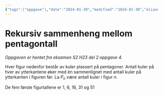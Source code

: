 ```yaml
---
{"tags":["oppgave"],"date":"2024-01-30","modified":"2024-01-30","aliases":null,"dg-publish":true,"temaer":["rekursiv sammenheng","programmering","rekker"],"fag":["s2"],"eksamen":"h23","del":2,"oppgave":"4","title":"Rekursiv sammenheng mellom pentagontall","source":null,"todo":["fasit","løsningsforslag","figur"],"permalink":"/rekursiv-sammenheng-mellom-pentagontall/","dgPassFrontmatter":true}
---
```



# Rekursiv sammenheng mellom pentagontall

<p><span><em>Oppgaven er hentet fra eksamen S2 H23 del 2 oppgave 4.</em></span></p>

Hver figur nedenfor består av kuler plassert på pentagoner. Antall kuler på hver av ytterkantene øker med én sammenlignet med antall kuler på ytterkanten i figuren før. La $P_{n}$ være antall kuler i figur $n$. 

De fem første figurtallene er 1, 6, 16, 31 og 51

<?xml version="1.0" encoding="UTF-8" standalone="no"?><svg   version="1.1"   x="0px"   y="0px"   width="333px"   height="136px"   viewBox="0 0 333 136"   id="svg342"   sodipodi:docname="s2-h23-2-4.svg"   inkscape:version="1.3.2 (091e20e, 2023-11-25, custom)"   xmlns:inkscape="http://www.inkscape.org/namespaces/inkscape"   xmlns:sodipodi="http://sodipodi.sourceforge.net/DTD/sodipodi-0.dtd"   xmlns:xlink="http://www.w3.org/1999/xlink"   xmlns="http://www.w3.org/2000/svg"   xmlns:svg="http://www.w3.org/2000/svg">  <defs     id="defs343">    <linearGradient       id="swatch355"       inkscape:swatch="solid">      <stop         style="stop-color:#ffffff;stop-opacity:1;"         offset="0"         id="stop355" />    </linearGradient>    <linearGradient       id="linearGradient347"       inkscape:collect="always">      <stop         style="stop-color:#000000;stop-opacity:1;"         offset="0"         id="stop347" />      <stop         style="stop-color:#000000;stop-opacity:0;"         offset="1"         id="stop348" />    </linearGradient>    <linearGradient       inkscape:collect="always"       xlink:href="#linearGradient347"       id="linearGradient348"       x1="1.1751125"       y1="-6.1898437"       x2="22.496176"       y2="-6.1898437"       gradientUnits="userSpaceOnUse" />    <defs       id="defs342">      <font         id="Helvetica">        <font-face           font-family="Helvetica"           font-weight="normal"           font-style="normal"           font-size="100.00"           units-per-em="100.00"           ascent="100.53711"           desscent="21.972656"           id="font-face340" />        <missing-glyph           horiz-adv-x="75.000"           d="M 12.500 -0.0000 L 12.500 62.500 L 62.500 62.500 L 62.500 -0.0000 L 12.500 -0.0000 z M 14.062 1.5625 L 60.938 1.5625 L 60.938 60.938 L 14.062 60.938 L 14.062 1.5625 z"           id="missing-glyph340" />        <glyph           unicode="3"           horiz-adv-x="55.615"           d="M 4.2031 18.891 L 12.984 20.062 Q 14.500 12.594 18.141 9.2969 Q 21.781 6.0000 27.000 6.0000 Q 33.203 6.0000 37.477 10.297 Q 41.750 14.594 41.750 20.953 Q 41.750 27.000 37.797 30.930 Q 33.844 34.859 27.734 34.859 Q 25.250 34.859 21.531 33.891 L 22.516 41.609 Q 23.391 41.500 23.922 41.500 Q 29.547 41.500 34.039 44.430 Q 38.531 47.359 38.531 53.469 Q 38.531 58.297 35.258 61.477 Q 31.984 64.656 26.812 64.656 Q 21.688 64.656 18.266 61.430 Q 14.844 58.203 13.875 51.766 L 5.0781 53.328 Q 6.6875 62.156 12.398 67.016 Q 18.109 71.875 26.609 71.875 Q 32.469 71.875 37.398 69.359 Q 42.328 66.844 44.945 62.500 Q 47.562 58.156 47.562 53.266 Q 47.562 48.641 45.070 44.828 Q 42.578 41.016 37.703 38.766 Q 44.047 37.312 47.562 32.695 Q 51.078 28.078 51.078 21.141 Q 51.078 11.766 44.242 5.2500 Q 37.406 -1.2656 26.953 -1.2656 Q 17.531 -1.2656 11.305 4.3516 Q 5.0781 9.9688 4.2031 18.891 z"           id="glyph340" />        <glyph           unicode="1"           horiz-adv-x="55.615"           d="M 37.250 -0.0000 L 28.469 -0.0000 L 28.469 56.000 Q 25.297 52.984 20.141 49.953 Q 14.984 46.922 10.891 45.406 L 10.891 53.906 Q 18.266 57.375 23.781 62.305 Q 29.297 67.234 31.594 71.875 L 37.250 71.875 L 37.250 -0.0000 z"           id="glyph341" />        <glyph           unicode="6"           horiz-adv-x="55.615"           d="M 49.750 54.047 L 41.016 53.375 Q 39.844 58.547 37.703 60.891 Q 34.125 64.656 28.906 64.656 Q 24.703 64.656 21.531 62.312 Q 17.391 59.281 14.992 53.469 Q 12.594 47.656 12.500 36.922 Q 15.672 41.750 20.266 44.094 Q 24.859 46.438 29.891 46.438 Q 38.672 46.438 44.852 39.969 Q 51.031 33.500 51.031 23.250 Q 51.031 16.500 48.125 10.719 Q 45.219 4.9375 40.141 1.8594 Q 35.062 -1.2188 28.609 -1.2188 Q 17.625 -1.2188 10.695 6.8594 Q 3.7656 14.938 3.7656 33.500 Q 3.7656 54.250 11.422 63.672 Q 18.109 71.875 29.438 71.875 Q 37.891 71.875 43.289 67.141 Q 48.688 62.406 49.750 54.047 z M 13.875 23.188 Q 13.875 18.656 15.797 14.508 Q 17.719 10.359 21.188 8.1797 Q 24.656 6.0000 28.469 6.0000 Q 34.031 6.0000 38.039 10.492 Q 42.047 14.984 42.047 22.703 Q 42.047 30.125 38.086 34.398 Q 34.125 38.672 28.125 38.672 Q 22.172 38.672 18.023 34.398 Q 13.875 30.125 13.875 23.188 z"           id="glyph342" />      </font>    </defs>    <linearGradient       inkscape:collect="always"       xlink:href="#swatch355"       id="linearGradient355"       x1="25.589498"       y1="207.08181"       x2="62.163994"       y2="207.08181"       gradientUnits="userSpaceOnUse" />    <linearGradient       inkscape:collect="always"       xlink:href="#swatch355"       id="linearGradient356"       gradientUnits="userSpaceOnUse"       x1="25.589498"       y1="207.08181"       x2="62.163994"       y2="207.08181" />    <linearGradient       inkscape:collect="always"       xlink:href="#swatch355"       id="linearGradient357"       gradientUnits="userSpaceOnUse"       x1="25.589498"       y1="207.08181"       x2="62.163994"       y2="207.08181" />    <linearGradient       inkscape:collect="always"       xlink:href="#swatch355"       id="linearGradient358"       gradientUnits="userSpaceOnUse"       x1="25.589498"       y1="207.08181"       x2="62.163994"       y2="207.08181" />    <linearGradient       inkscape:collect="always"       xlink:href="#swatch355"       id="linearGradient359"       gradientUnits="userSpaceOnUse"       x1="25.589498"       y1="207.08181"       x2="62.163994"       y2="207.08181" />    <clipPath       id="clip110-2"       style="fill:url(#linearGradient355);fill-opacity:1">      <path         d="M 0,0 V 241 H 589 V 0 Z"         id="path328-9"         style="fill:url(#linearGradient355);fill-opacity:1" />    </clipPath>    <linearGradient       inkscape:collect="always"       xlink:href="#swatch355"       id="linearGradient361"       gradientUnits="userSpaceOnUse"       x1="25.589498"       y1="207.08181"       x2="62.163994"       y2="207.08181" />    <linearGradient       inkscape:collect="always"       xlink:href="#swatch355"       id="linearGradient362"       gradientUnits="userSpaceOnUse"       x1="25.589498"       y1="207.08181"       x2="62.163994"       y2="207.08181" />    <linearGradient       inkscape:collect="always"       xlink:href="#swatch355"       id="linearGradient363"       gradientUnits="userSpaceOnUse"       x1="25.589498"       y1="207.08181"       x2="62.163994"       y2="207.08181" />    <linearGradient       inkscape:collect="always"       xlink:href="#swatch355"       id="linearGradient366"       gradientUnits="userSpaceOnUse"       x1="25.589498"       y1="207.08181"       x2="62.163994"       y2="207.08181" />    <clipPath       id="clip110-26"       style="fill:url(#linearGradient355);fill-opacity:1">      <path         d="M 0,0 V 241 H 589 V 0 Z"         id="path328-8"         style="fill:url(#linearGradient355);fill-opacity:1" />    </clipPath>    <linearGradient       inkscape:collect="always"       xlink:href="#swatch355"       id="linearGradient368"       gradientUnits="userSpaceOnUse"       x1="25.589498"       y1="207.08181"       x2="62.163994"       y2="207.08181" />    <linearGradient       inkscape:collect="always"       xlink:href="#swatch355"       id="linearGradient369"       gradientUnits="userSpaceOnUse"       x1="25.589498"       y1="207.08181"       x2="62.163994"       y2="207.08181" />    <linearGradient       inkscape:collect="always"       xlink:href="#swatch355"       id="linearGradient370"       gradientUnits="userSpaceOnUse"       x1="25.589498"       y1="207.08181"       x2="62.163994"       y2="207.08181" />    <clipPath       id="clip110-6"       style="fill:url(#linearGradient355);fill-opacity:1">      <path         d="M 0,0 V 241 H 589 V 0 Z"         id="path328-3"         style="fill:url(#linearGradient355);fill-opacity:1" />    </clipPath>    <linearGradient       inkscape:collect="always"       xlink:href="#swatch355"       id="linearGradient375"       gradientUnits="userSpaceOnUse"       x1="25.589498"       y1="207.08181"       x2="62.163994"       y2="207.08181" />    <linearGradient       inkscape:collect="always"       xlink:href="#swatch355"       id="linearGradient376"       gradientUnits="userSpaceOnUse"       x1="25.589498"       y1="207.08181"       x2="62.163994"       y2="207.08181" />    <linearGradient       inkscape:collect="always"       xlink:href="#swatch355"       id="linearGradient377"       gradientUnits="userSpaceOnUse"       x1="25.589498"       y1="207.08181"       x2="62.163994"       y2="207.08181" />    <linearGradient       inkscape:collect="always"       xlink:href="#swatch355"       id="linearGradient380"       gradientUnits="userSpaceOnUse"       x1="25.589498"       y1="207.08181"       x2="62.163994"       y2="207.08181" />    <linearGradient       inkscape:collect="always"       xlink:href="#swatch355"       id="linearGradient384"       gradientUnits="userSpaceOnUse"       x1="25.589498"       y1="207.08181"       x2="62.163994"       y2="207.08181" />  </defs>  <sodipodi:namedview     id="namedview342"     pagecolor="#ffffff"     bordercolor="#000000"     borderopacity="0.25"     inkscape:showpageshadow="2"     inkscape:pageopacity="0.0"     inkscape:pagecheckerboard="0"     inkscape:deskcolor="#d1d1d1"     showguides="true"     inkscape:zoom="2.4653182"     inkscape:cx="193.28133"     inkscape:cy="58.207495"     inkscape:window-width="1920"     inkscape:window-height="986"     inkscape:window-x="-11"     inkscape:window-y="-11"     inkscape:window-maximized="1"     inkscape:current-layer="svg342" />  <title     id="title1" />  <desc     id="desc1">    <Title />    <Creator>FreeHEP Graphics2D Driver</Creator>    <Producer>geogebra.d.U Revision: 1.11 </Producer>    <Source />    <Date>samedi 26 octobre 2013 23 h 20 CEST</Date>  </desc>  <g     id="misc"     style="stroke-width:1;stroke-linecap:square;stroke-linejoin:miter;stroke-miterlimit:10;stroke-dasharray:none;stroke-dashoffset:0" />  <g     transform="scale(0.56693)"     id="g7"     style="stroke-width:1;stroke-linecap:square;stroke-linejoin:miter;stroke-miterlimit:10;stroke-dasharray:none;stroke-dashoffset:0">    <clipPath       id="clip2">      <path         d="M 0,0 V 241 H 589 V 0 Z"         id="path4" />    </clipPath>    <g       clip-path="url(#clip2)"       id="g6">      <g         fill-opacity="1"         fill-rule="nonzero;"         stroke="none"         fill="#0000ff"         id="g5">        <path           d="m 41,108 c 0,3.87 -3.134,7 -7,7 -3.866,0 -7,-3.13 -7,-7 0,-3.87 3.134,-7 7,-7 3.866,0 7,3.13 7,7 z"           id="path5" />      </g>      <!-- drawing style -->    </g>    <!-- clip2 -->  </g>  <g     transform="scale(0.56693)"     id="g10"     style="stroke-width:1;stroke-linecap:square;stroke-linejoin:miter;stroke-miterlimit:10;stroke-dasharray:none;stroke-dashoffset:0">    <clipPath       id="clip3">      <path         d="M 0,0 V 241 H 589 V 0 Z"         id="path7" />    </clipPath>    <g       clip-path="url(#clip3)"       id="g9">      <g         stroke-linejoin="round"         stroke-linecap="round"         fill="none"         stroke-opacity="1"         stroke="#000000"         id="g8">        <path           d="m 41,108 c 0,3.87 -3.134,7 -7,7 -3.866,0 -7,-3.13 -7,-7 0,-3.87 3.134,-7 7,-7 3.866,0 7,3.13 7,7 z"           id="path8" />      </g>      <!-- drawing style -->    </g>    <!-- clip3 -->  </g>  <g     transform="scale(0.56693)"     id="g13"     style="stroke-width:1;stroke-linecap:square;stroke-linejoin:miter;stroke-miterlimit:10;stroke-dasharray:none;stroke-dashoffset:0">    <clipPath       id="clip4">      <path         d="M 0,0 V 241 H 589 V 0 Z"         id="path10" />    </clipPath>    <g       clip-path="url(#clip4)"       id="g12">      <g         fill-opacity="1"         fill-rule="nonzero;"         stroke="none"         fill="#0000ff"         id="g11">        <path           d="m 141,108 c 0,3.87 -3.13,7 -7,7 -3.87,0 -7,-3.13 -7,-7 0,-3.87 3.13,-7 7,-7 3.87,0 7,3.13 7,7 z"           id="path11" />      </g>      <!-- drawing style -->    </g>    <!-- clip4 -->  </g>  <g     transform="scale(0.56693)"     id="g16"     style="stroke-width:1;stroke-linecap:square;stroke-linejoin:miter;stroke-miterlimit:10;stroke-dasharray:none;stroke-dashoffset:0">    <clipPath       id="clip5">      <path         d="M 0,0 V 241 H 589 V 0 Z"         id="path13" />    </clipPath>    <g       clip-path="url(#clip5)"       id="g15">      <g         stroke-linejoin="round"         stroke-linecap="round"         fill="none"         stroke-opacity="1"         stroke="#000000"         id="g14">        <path           d="m 141,108 c 0,3.87 -3.13,7 -7,7 -3.87,0 -7,-3.13 -7,-7 0,-3.87 3.13,-7 7,-7 3.87,0 7,3.13 7,7 z"           id="path14" />      </g>      <!-- drawing style -->    </g>    <!-- clip5 -->  </g>  <g     transform="scale(0.56693)"     id="g19"     style="stroke-width:1;stroke-linecap:square;stroke-linejoin:miter;stroke-miterlimit:10;stroke-dasharray:none;stroke-dashoffset:0">    <clipPath       id="clip6">      <path         d="M 0,0 V 241 H 589 V 0 Z"         id="path16" />    </clipPath>    <g       clip-path="url(#clip6)"       id="g18">      <g         fill-opacity="1"         fill-rule="nonzero;"         stroke="none"         fill="#ff0000"         id="g17">        <path           d="m 141,83 c 0,3.866 -3.13,7 -7,7 -3.87,0 -7,-3.134 -7,-7 0,-3.866 3.13,-7 7,-7 3.87,0 7,3.134 7,7 z"           id="path17" />      </g>      <!-- drawing style -->    </g>    <!-- clip6 -->  </g>  <g     transform="scale(0.56693)"     id="g22"     style="stroke-width:1;stroke-linecap:square;stroke-linejoin:miter;stroke-miterlimit:10;stroke-dasharray:none;stroke-dashoffset:0">    <clipPath       id="clip7">      <path         d="M 0,0 V 241 H 589 V 0 Z"         id="path19" />    </clipPath>    <g       clip-path="url(#clip7)"       id="g21">      <g         stroke-linejoin="round"         stroke-linecap="round"         fill="none"         stroke-opacity="1"         stroke="#000000"         id="g20">        <path           d="m 141,83 c 0,3.866 -3.13,7 -7,7 -3.87,0 -7,-3.134 -7,-7 0,-3.866 3.13,-7 7,-7 3.87,0 7,3.134 7,7 z"           id="path20" />      </g>      <!-- drawing style -->    </g>    <!-- clip7 -->  </g>  <g     transform="scale(0.56693)"     id="g25"     style="stroke-width:1;stroke-linecap:square;stroke-linejoin:miter;stroke-miterlimit:10;stroke-dasharray:none;stroke-dashoffset:0">    <clipPath       id="clip8">      <path         d="M 0,0 V 241 H 589 V 0 Z"         id="path22" />    </clipPath>    <g       clip-path="url(#clip8)"       id="g24">      <g         fill-opacity="1"         fill-rule="nonzero;"         stroke="none"         fill="#ff0000"         id="g23">        <path           d="m 117,100 c 0,3.87 -3.13,7 -7,7 -3.87,0 -7,-3.13 -7,-7 0,-3.866 3.13,-7 7,-7 3.87,0 7,3.134 7,7 z"           id="path23" />      </g>      <!-- drawing style -->    </g>    <!-- clip8 -->  </g>  <g     transform="scale(0.56693)"     id="g28"     style="stroke-width:1;stroke-linecap:square;stroke-linejoin:miter;stroke-miterlimit:10;stroke-dasharray:none;stroke-dashoffset:0">    <clipPath       id="clip9">      <path         d="M 0,0 V 241 H 589 V 0 Z"         id="path25" />    </clipPath>    <g       clip-path="url(#clip9)"       id="g27">      <g         stroke-linejoin="round"         stroke-linecap="round"         fill="none"         stroke-opacity="1"         stroke="#000000"         id="g26">        <path           d="m 117,100 c 0,3.87 -3.13,7 -7,7 -3.87,0 -7,-3.13 -7,-7 0,-3.866 3.13,-7 7,-7 3.87,0 7,3.134 7,7 z"           id="path26" />      </g>      <!-- drawing style -->    </g>    <!-- clip9 -->  </g>  <g     transform="scale(0.56693)"     id="g31"     style="stroke-width:1;stroke-linecap:square;stroke-linejoin:miter;stroke-miterlimit:10;stroke-dasharray:none;stroke-dashoffset:0">    <clipPath       id="clip10">      <path         d="M 0,0 V 241 H 589 V 0 Z"         id="path28" />    </clipPath>    <g       clip-path="url(#clip10)"       id="g30">      <g         fill-opacity="1"         fill-rule="nonzero;"         stroke="none"         fill="#ff0000"         id="g29">        <path           d="m 165,100 c 0,3.87 -3.13,7 -7,7 -3.87,0 -7,-3.13 -7,-7 0,-3.866 3.13,-7 7,-7 3.87,0 7,3.134 7,7 z"           id="path29" />      </g>      <!-- drawing style -->    </g>    <!-- clip10 -->  </g>  <g     transform="scale(0.56693)"     id="g34"     style="stroke-width:1;stroke-linecap:square;stroke-linejoin:miter;stroke-miterlimit:10;stroke-dasharray:none;stroke-dashoffset:0">    <clipPath       id="clip11">      <path         d="M 0,0 V 241 H 589 V 0 Z"         id="path31" />    </clipPath>    <g       clip-path="url(#clip11)"       id="g33">      <g         stroke-linejoin="round"         stroke-linecap="round"         fill="none"         stroke-opacity="1"         stroke="#000000"         id="g32">        <path           d="m 165,100 c 0,3.87 -3.13,7 -7,7 -3.87,0 -7,-3.13 -7,-7 0,-3.866 3.13,-7 7,-7 3.87,0 7,3.134 7,7 z"           id="path32" />      </g>      <!-- drawing style -->    </g>    <!-- clip11 -->  </g>  <g     transform="scale(0.56693)"     id="g37"     style="stroke-width:1;stroke-linecap:square;stroke-linejoin:miter;stroke-miterlimit:10;stroke-dasharray:none;stroke-dashoffset:0">    <clipPath       id="clip12">      <path         d="M 0,0 V 241 H 589 V 0 Z"         id="path34" />    </clipPath>    <g       clip-path="url(#clip12)"       id="g36">      <g         fill-opacity="1"         fill-rule="nonzero;"         stroke="none"         fill="#ff0000"         id="g35">        <path           d="m 156,128 c 0,3.87 -3.13,7 -7,7 -3.87,0 -7,-3.13 -7,-7 0,-3.87 3.13,-7 7,-7 3.87,0 7,3.13 7,7 z"           id="path35" />      </g>      <!-- drawing style -->    </g>    <!-- clip12 -->  </g>  <g     transform="scale(0.56693)"     id="g40"     style="stroke-width:1;stroke-linecap:square;stroke-linejoin:miter;stroke-miterlimit:10;stroke-dasharray:none;stroke-dashoffset:0">    <clipPath       id="clip13">      <path         d="M 0,0 V 241 H 589 V 0 Z"         id="path37" />    </clipPath>    <g       clip-path="url(#clip13)"       id="g39">      <g         stroke-linejoin="round"         stroke-linecap="round"         fill="none"         stroke-opacity="1"         stroke="#000000"         id="g38">        <path           d="m 156,128 c 0,3.87 -3.13,7 -7,7 -3.87,0 -7,-3.13 -7,-7 0,-3.87 3.13,-7 7,-7 3.87,0 7,3.13 7,7 z"           id="path38" />      </g>      <!-- drawing style -->    </g>    <!-- clip13 -->  </g>  <g     transform="scale(0.56693)"     id="g43"     style="stroke-width:1;stroke-linecap:square;stroke-linejoin:miter;stroke-miterlimit:10;stroke-dasharray:none;stroke-dashoffset:0">    <clipPath       id="clip14">      <path         d="M 0,0 V 241 H 589 V 0 Z"         id="path40" />    </clipPath>    <g       clip-path="url(#clip14)"       id="g42">      <g         fill-opacity="1"         fill-rule="nonzero;"         stroke="none"         fill="#ff0000"         id="g41">        <path           d="m 126,128 c 0,3.87 -3.13,7 -7,7 -3.87,0 -7,-3.13 -7,-7 0,-3.87 3.13,-7 7,-7 3.87,0 7,3.13 7,7 z"           id="path41" />      </g>      <!-- drawing style -->    </g>    <!-- clip14 -->  </g>  <g     transform="scale(0.56693)"     id="g46"     style="stroke-width:1;stroke-linecap:square;stroke-linejoin:miter;stroke-miterlimit:10;stroke-dasharray:none;stroke-dashoffset:0">    <clipPath       id="clip15">      <path         d="M 0,0 V 241 H 589 V 0 Z"         id="path43" />    </clipPath>    <g       clip-path="url(#clip15)"       id="g45">      <g         stroke-linejoin="round"         stroke-linecap="round"         fill="none"         stroke-opacity="1"         stroke="#000000"         id="g44">        <path           d="m 126,128 c 0,3.87 -3.13,7 -7,7 -3.87,0 -7,-3.13 -7,-7 0,-3.87 3.13,-7 7,-7 3.87,0 7,3.13 7,7 z"           id="path44" />      </g>      <!-- drawing style -->    </g>    <!-- clip15 -->  </g>  <g     transform="scale(0.56693)"     id="g49"     style="stroke-width:1;stroke-linecap:square;stroke-linejoin:miter;stroke-miterlimit:10;stroke-dasharray:none;stroke-dashoffset:0">    <clipPath       id="clip16">      <path         d="M 0,0 V 241 H 589 V 0 Z"         id="path46" />    </clipPath>    <g       clip-path="url(#clip16)"       id="g48">      <g         fill-opacity="1"         fill-rule="nonzero;"         stroke="none"         fill="#0000ff"         id="g47">        <path           d="m 291,108 c 0,3.87 -3.13,7 -7,7 -3.87,0 -7,-3.13 -7,-7 0,-3.87 3.13,-7 7,-7 3.87,0 7,3.13 7,7 z"           id="path47" />      </g>      <!-- drawing style -->    </g>    <!-- clip16 -->  </g>  <g     transform="scale(0.56693)"     id="g52"     style="stroke-width:1;stroke-linecap:square;stroke-linejoin:miter;stroke-miterlimit:10;stroke-dasharray:none;stroke-dashoffset:0">    <clipPath       id="clip17">      <path         d="M 0,0 V 241 H 589 V 0 Z"         id="path49" />    </clipPath>    <g       clip-path="url(#clip17)"       id="g51">      <g         stroke-linejoin="round"         stroke-linecap="round"         fill="none"         stroke-opacity="1"         stroke="#000000"         id="g50">        <path           d="m 291,108 c 0,3.87 -3.13,7 -7,7 -3.87,0 -7,-3.13 -7,-7 0,-3.87 3.13,-7 7,-7 3.87,0 7,3.13 7,7 z"           id="path50" />      </g>      <!-- drawing style -->    </g>    <!-- clip17 -->  </g>  <g     transform="scale(0.56693)"     id="g55"     style="stroke-width:1;stroke-linecap:square;stroke-linejoin:miter;stroke-miterlimit:10;stroke-dasharray:none;stroke-dashoffset:0">    <clipPath       id="clip18">      <path         d="M 0,0 V 241 H 589 V 0 Z"         id="path52" />    </clipPath>    <g       clip-path="url(#clip18)"       id="g54">      <g         fill-opacity="1"         fill-rule="nonzero;"         stroke="none"         fill="#0000ff"         id="g53">        <path           d="m 291,83 c 0,3.866 -3.13,7 -7,7 -3.87,0 -7,-3.134 -7,-7 0,-3.866 3.13,-7 7,-7 3.87,0 7,3.134 7,7 z"           id="path53" />      </g>      <!-- drawing style -->    </g>    <!-- clip18 -->  </g>  <g     transform="scale(0.56693)"     id="g58"     style="stroke-width:1;stroke-linecap:square;stroke-linejoin:miter;stroke-miterlimit:10;stroke-dasharray:none;stroke-dashoffset:0">    <clipPath       id="clip19">      <path         d="M 0,0 V 241 H 589 V 0 Z"         id="path55" />    </clipPath>    <g       clip-path="url(#clip19)"       id="g57">      <g         stroke-linejoin="round"         stroke-linecap="round"         fill="none"         stroke-opacity="1"         stroke="#000000"         id="g56">        <path           d="m 291,83 c 0,3.866 -3.13,7 -7,7 -3.87,0 -7,-3.134 -7,-7 0,-3.866 3.13,-7 7,-7 3.87,0 7,3.134 7,7 z"           id="path56" />      </g>      <!-- drawing style -->    </g>    <!-- clip19 -->  </g>  <g     transform="scale(0.56693)"     id="g61"     style="stroke-width:1;stroke-linecap:square;stroke-linejoin:miter;stroke-miterlimit:10;stroke-dasharray:none;stroke-dashoffset:0">    <clipPath       id="clip20">      <path         d="M 0,0 V 241 H 589 V 0 Z"         id="path58" />    </clipPath>    <g       clip-path="url(#clip20)"       id="g60">      <g         fill-opacity="1"         fill-rule="nonzero;"         stroke="none"         fill="#ff0000"         id="g59">        <path           d="m 291,58 c 0,3.866 -3.13,7 -7,7 -3.87,0 -7,-3.134 -7,-7 0,-3.866 3.13,-7 7,-7 3.87,0 7,3.134 7,7 z"           id="path59" />      </g>      <!-- drawing style -->    </g>    <!-- clip20 -->  </g>  <g     transform="scale(0.56693)"     id="g64"     style="stroke-width:1;stroke-linecap:square;stroke-linejoin:miter;stroke-miterlimit:10;stroke-dasharray:none;stroke-dashoffset:0">    <clipPath       id="clip21">      <path         d="M 0,0 V 241 H 589 V 0 Z"         id="path61" />    </clipPath>    <g       clip-path="url(#clip21)"       id="g63">      <g         stroke-linejoin="round"         stroke-linecap="round"         fill="none"         stroke-opacity="1"         stroke="#000000"         id="g62">        <path           d="m 291,58 c 0,3.866 -3.13,7 -7,7 -3.87,0 -7,-3.134 -7,-7 0,-3.866 3.13,-7 7,-7 3.87,0 7,3.134 7,7 z"           id="path62" />      </g>      <!-- drawing style -->    </g>    <!-- clip21 -->  </g>  <g     transform="scale(0.56693)"     id="g67"     style="stroke-width:1;stroke-linecap:square;stroke-linejoin:miter;stroke-miterlimit:10;stroke-dasharray:none;stroke-dashoffset:0">    <clipPath       id="clip22">      <path         d="M 0,0 V 241 H 589 V 0 Z"         id="path64" />    </clipPath>    <g       clip-path="url(#clip22)"       id="g66">      <g         fill-opacity="1"         fill-rule="nonzero;"         stroke="none"         fill="#ff0000"         id="g65">        <path           d="m 243,93 c 0,3.866 -3.13,7 -7,7 -3.87,0 -7,-3.134 -7,-7 0,-3.866 3.13,-7 7,-7 3.87,0 7,3.134 7,7 z"           id="path65" />      </g>      <!-- drawing style -->    </g>    <!-- clip22 -->  </g>  <g     transform="scale(0.56693)"     id="g70"     style="stroke-width:1;stroke-linecap:square;stroke-linejoin:miter;stroke-miterlimit:10;stroke-dasharray:none;stroke-dashoffset:0">    <clipPath       id="clip23">      <path         d="M 0,0 V 241 H 589 V 0 Z"         id="path67" />    </clipPath>    <g       clip-path="url(#clip23)"       id="g69">      <g         stroke-linejoin="round"         stroke-linecap="round"         fill="none"         stroke-opacity="1"         stroke="#000000"         id="g68">        <path           d="m 243,93 c 0,3.866 -3.13,7 -7,7 -3.87,0 -7,-3.134 -7,-7 0,-3.866 3.13,-7 7,-7 3.87,0 7,3.134 7,7 z"           id="path68" />      </g>      <!-- drawing style -->    </g>    <!-- clip23 -->  </g>  <g     transform="scale(0.56693)"     id="g73"     style="stroke-width:1;stroke-linecap:square;stroke-linejoin:miter;stroke-miterlimit:10;stroke-dasharray:none;stroke-dashoffset:0">    <clipPath       id="clip24">      <path         d="M 0,0 V 241 H 589 V 0 Z"         id="path70" />    </clipPath>    <g       clip-path="url(#clip24)"       id="g72">      <g         fill-opacity="1"         fill-rule="nonzero;"         stroke="none"         fill="#0000ff"         id="g71">        <path           d="m 267,100 c 0,3.87 -3.13,7 -7,7 -3.87,0 -7,-3.13 -7,-7 0,-3.866 3.13,-7 7,-7 3.87,0 7,3.134 7,7 z"           id="path71" />      </g>      <!-- drawing style -->    </g>    <!-- clip24 -->  </g>  <g     transform="scale(0.56693)"     id="g76"     style="stroke-width:1;stroke-linecap:square;stroke-linejoin:miter;stroke-miterlimit:10;stroke-dasharray:none;stroke-dashoffset:0">    <clipPath       id="clip25">      <path         d="M 0,0 V 241 H 589 V 0 Z"         id="path73" />    </clipPath>    <g       clip-path="url(#clip25)"       id="g75">      <g         stroke-linejoin="round"         stroke-linecap="round"         fill="none"         stroke-opacity="1"         stroke="#000000"         id="g74">        <path           d="m 267,100 c 0,3.87 -3.13,7 -7,7 -3.87,0 -7,-3.13 -7,-7 0,-3.866 3.13,-7 7,-7 3.87,0 7,3.134 7,7 z"           id="path74" />      </g>      <!-- drawing style -->    </g>    <!-- clip25 -->  </g>  <g     transform="scale(0.56693)"     id="g79"     style="stroke-width:1;stroke-linecap:square;stroke-linejoin:miter;stroke-miterlimit:10;stroke-dasharray:none;stroke-dashoffset:0">    <clipPath       id="clip26">      <path         d="M 0,0 V 241 H 589 V 0 Z"         id="path76" />    </clipPath>    <g       clip-path="url(#clip26)"       id="g78">      <g         fill-opacity="1"         fill-rule="nonzero;"         stroke="none"         fill="#0000ff"         id="g77">        <path           d="m 315,100 c 0,3.87 -3.13,7 -7,7 -3.87,0 -7,-3.13 -7,-7 0,-3.866 3.13,-7 7,-7 3.87,0 7,3.134 7,7 z"           id="path77" />      </g>      <!-- drawing style -->    </g>    <!-- clip26 -->  </g>  <g     transform="scale(0.56693)"     id="g82"     style="stroke-width:1;stroke-linecap:square;stroke-linejoin:miter;stroke-miterlimit:10;stroke-dasharray:none;stroke-dashoffset:0">    <clipPath       id="clip27">      <path         d="M 0,0 V 241 H 589 V 0 Z"         id="path79" />    </clipPath>    <g       clip-path="url(#clip27)"       id="g81">      <g         stroke-linejoin="round"         stroke-linecap="round"         fill="none"         stroke-opacity="1"         stroke="#000000"         id="g80">        <path           d="m 315,100 c 0,3.87 -3.13,7 -7,7 -3.87,0 -7,-3.13 -7,-7 0,-3.866 3.13,-7 7,-7 3.87,0 7,3.134 7,7 z"           id="path80" />      </g>      <!-- drawing style -->    </g>    <!-- clip27 -->  </g>  <g     transform="scale(0.56693)"     id="g85"     style="stroke-width:1;stroke-linecap:square;stroke-linejoin:miter;stroke-miterlimit:10;stroke-dasharray:none;stroke-dashoffset:0">    <clipPath       id="clip28">      <path         d="M 0,0 V 241 H 589 V 0 Z"         id="path82" />    </clipPath>    <g       clip-path="url(#clip28)"       id="g84">      <g         fill-opacity="1"         fill-rule="nonzero;"         stroke="none"         fill="#0000ff"         id="g83">        <path           d="m 306,128 c 0,3.87 -3.13,7 -7,7 -3.87,0 -7,-3.13 -7,-7 0,-3.87 3.13,-7 7,-7 3.87,0 7,3.13 7,7 z"           id="path83" />      </g>      <!-- drawing style -->    </g>    <!-- clip28 -->  </g>  <g     transform="scale(0.56693)"     id="g88"     style="stroke-width:1;stroke-linecap:square;stroke-linejoin:miter;stroke-miterlimit:10;stroke-dasharray:none;stroke-dashoffset:0">    <clipPath       id="clip29">      <path         d="M 0,0 V 241 H 589 V 0 Z"         id="path85" />    </clipPath>    <g       clip-path="url(#clip29)"       id="g87">      <g         stroke-linejoin="round"         stroke-linecap="round"         fill="none"         stroke-opacity="1"         stroke="#000000"         id="g86">        <path           d="m 306,128 c 0,3.87 -3.13,7 -7,7 -3.87,0 -7,-3.13 -7,-7 0,-3.87 3.13,-7 7,-7 3.87,0 7,3.13 7,7 z"           id="path86" />      </g>      <!-- drawing style -->    </g>    <!-- clip29 -->  </g>  <g     transform="scale(0.56693)"     id="g91"     style="stroke-width:1;stroke-linecap:square;stroke-linejoin:miter;stroke-miterlimit:10;stroke-dasharray:none;stroke-dashoffset:0">    <clipPath       id="clip30">      <path         d="M 0,0 V 241 H 589 V 0 Z"         id="path88" />    </clipPath>    <g       clip-path="url(#clip30)"       id="g90">      <g         fill-opacity="1"         fill-rule="nonzero;"         stroke="none"         fill="#0000ff"         id="g89">        <path           d="m 276,128 c 0,3.87 -3.13,7 -7,7 -3.87,0 -7,-3.13 -7,-7 0,-3.87 3.13,-7 7,-7 3.87,0 7,3.13 7,7 z"           id="path89" />      </g>      <!-- drawing style -->    </g>    <!-- clip30 -->  </g>  <g     transform="scale(0.56693)"     id="g94"     style="stroke-width:1;stroke-linecap:square;stroke-linejoin:miter;stroke-miterlimit:10;stroke-dasharray:none;stroke-dashoffset:0">    <clipPath       id="clip31">      <path         d="M 0,0 V 241 H 589 V 0 Z"         id="path91" />    </clipPath>    <g       clip-path="url(#clip31)"       id="g93">      <g         stroke-linejoin="round"         stroke-linecap="round"         fill="none"         stroke-opacity="1"         stroke="#000000"         id="g92">        <path           d="m 276,128 c 0,3.87 -3.13,7 -7,7 -3.87,0 -7,-3.13 -7,-7 0,-3.87 3.13,-7 7,-7 3.87,0 7,3.13 7,7 z"           id="path92" />      </g>      <!-- drawing style -->    </g>    <!-- clip31 -->  </g>  <g     transform="scale(0.56693)"     id="g97"     style="stroke-width:1;stroke-linecap:square;stroke-linejoin:miter;stroke-miterlimit:10;stroke-dasharray:none;stroke-dashoffset:0">    <clipPath       id="clip32">      <path         d="M 0,0 V 241 H 589 V 0 Z"         id="path94" />    </clipPath>    <g       clip-path="url(#clip32)"       id="g96">      <g         fill-opacity="1"         fill-rule="nonzero;"         stroke="none"         fill="#ff0000"         id="g95">        <path           d="m 339,93 c 0,3.866 -3.13,7 -7,7 -3.87,0 -7,-3.134 -7,-7 0,-3.866 3.13,-7 7,-7 3.87,0 7,3.134 7,7 z"           id="path95" />      </g>      <!-- drawing style -->    </g>    <!-- clip32 -->  </g>  <g     transform="scale(0.56693)"     id="g100"     style="stroke-width:1;stroke-linecap:square;stroke-linejoin:miter;stroke-miterlimit:10;stroke-dasharray:none;stroke-dashoffset:0">    <clipPath       id="clip33">      <path         d="M 0,0 V 241 H 589 V 0 Z"         id="path97" />    </clipPath>    <g       clip-path="url(#clip33)"       id="g99">      <g         stroke-linejoin="round"         stroke-linecap="round"         fill="none"         stroke-opacity="1"         stroke="#000000"         id="g98">        <path           d="m 339,93 c 0,3.866 -3.13,7 -7,7 -3.87,0 -7,-3.134 -7,-7 0,-3.866 3.13,-7 7,-7 3.87,0 7,3.134 7,7 z"           id="path98" />      </g>      <!-- drawing style -->    </g>    <!-- clip33 -->  </g>  <g     transform="scale(0.56693)"     id="g103"     style="stroke-width:1;stroke-linecap:square;stroke-linejoin:miter;stroke-miterlimit:10;stroke-dasharray:none;stroke-dashoffset:0">    <clipPath       id="clip34">      <path         d="M 0,0 V 241 H 589 V 0 Z"         id="path100" />    </clipPath>    <g       clip-path="url(#clip34)"       id="g102">      <g         fill-opacity="1"         fill-rule="nonzero;"         stroke="none"         fill="#ff0000"         id="g101">        <path           d="m 320,148 c 0,3.87 -3.13,7 -7,7 -3.87,0 -7,-3.13 -7,-7 0,-3.87 3.13,-7 7,-7 3.87,0 7,3.13 7,7 z"           id="path101" />      </g>      <!-- drawing style -->    </g>    <!-- clip34 -->  </g>  <g     transform="scale(0.56693)"     id="g106"     style="stroke-width:1;stroke-linecap:square;stroke-linejoin:miter;stroke-miterlimit:10;stroke-dasharray:none;stroke-dashoffset:0">    <clipPath       id="clip35">      <path         d="M 0,0 V 241 H 589 V 0 Z"         id="path103" />    </clipPath>    <g       clip-path="url(#clip35)"       id="g105">      <g         stroke-linejoin="round"         stroke-linecap="round"         fill="none"         stroke-opacity="1"         stroke="#000000"         id="g104">        <path           d="m 320,148 c 0,3.87 -3.13,7 -7,7 -3.87,0 -7,-3.13 -7,-7 0,-3.87 3.13,-7 7,-7 3.87,0 7,3.13 7,7 z"           id="path104" />      </g>      <!-- drawing style -->    </g>    <!-- clip35 -->  </g>  <g     transform="scale(0.56693)"     id="g109"     style="stroke-width:1;stroke-linecap:square;stroke-linejoin:miter;stroke-miterlimit:10;stroke-dasharray:none;stroke-dashoffset:0">    <clipPath       id="clip36">      <path         d="M 0,0 V 241 H 589 V 0 Z"         id="path106" />    </clipPath>    <g       clip-path="url(#clip36)"       id="g108">      <g         fill-opacity="1"         fill-rule="nonzero;"         stroke="none"         fill="#ff0000"         id="g107">        <path           d="m 262,148 c 0,3.87 -3.13,7 -7,7 -3.87,0 -7,-3.13 -7,-7 0,-3.87 3.13,-7 7,-7 3.87,0 7,3.13 7,7 z"           id="path107" />      </g>      <!-- drawing style -->    </g>    <!-- clip36 -->  </g>  <g     transform="scale(0.56693)"     id="g112"     style="stroke-width:1;stroke-linecap:square;stroke-linejoin:miter;stroke-miterlimit:10;stroke-dasharray:none;stroke-dashoffset:0">    <clipPath       id="clip37">      <path         d="M 0,0 V 241 H 589 V 0 Z"         id="path109" />    </clipPath>    <g       clip-path="url(#clip37)"       id="g111">      <g         stroke-linejoin="round"         stroke-linecap="round"         fill="none"         stroke-opacity="1"         stroke="#000000"         id="g110">        <path           d="m 262,148 c 0,3.87 -3.13,7 -7,7 -3.87,0 -7,-3.13 -7,-7 0,-3.87 3.13,-7 7,-7 3.87,0 7,3.13 7,7 z"           id="path110" />      </g>      <!-- drawing style -->    </g>    <!-- clip37 -->  </g>  <g     transform="scale(0.56693)"     id="g115"     style="stroke-width:1;stroke-linecap:square;stroke-linejoin:miter;stroke-miterlimit:10;stroke-dasharray:none;stroke-dashoffset:0">    <clipPath       id="clip38">      <path         d="M 0,0 V 241 H 589 V 0 Z"         id="path112" />    </clipPath>    <g       clip-path="url(#clip38)"       id="g114">      <g         fill-opacity="1"         fill-rule="nonzero;"         stroke="none"         fill="#ff0000"         id="g113">        <path           d="m 267,75 c 0,3.866 -3.13,7 -7,7 -3.87,0 -7,-3.134 -7,-7 0,-3.866 3.13,-7 7,-7 3.87,0 7,3.134 7,7 z"           id="path113" />      </g>      <!-- drawing style -->    </g>    <!-- clip38 -->  </g>  <g     transform="scale(0.56693)"     id="g118"     style="stroke-width:1;stroke-linecap:square;stroke-linejoin:miter;stroke-miterlimit:10;stroke-dasharray:none;stroke-dashoffset:0">    <clipPath       id="clip39">      <path         d="M 0,0 V 241 H 589 V 0 Z"         id="path115" />    </clipPath>    <g       clip-path="url(#clip39)"       id="g117">      <g         stroke-linejoin="round"         stroke-linecap="round"         fill="none"         stroke-opacity="1"         stroke="#000000"         id="g116">        <path           d="m 267,75 c 0,3.866 -3.13,7 -7,7 -3.87,0 -7,-3.134 -7,-7 0,-3.866 3.13,-7 7,-7 3.87,0 7,3.134 7,7 z"           id="path116" />      </g>      <!-- drawing style -->    </g>    <!-- clip39 -->  </g>  <g     transform="scale(0.56693)"     id="g121"     style="stroke-width:1;stroke-linecap:square;stroke-linejoin:miter;stroke-miterlimit:10;stroke-dasharray:none;stroke-dashoffset:0">    <clipPath       id="clip40">      <path         d="M 0,0 V 241 H 589 V 0 Z"         id="path118" />    </clipPath>    <g       clip-path="url(#clip40)"       id="g120">      <g         fill-opacity="1"         fill-rule="nonzero;"         stroke="none"         fill="#ff0000"         id="g119">        <path           d="m 253,120 c 0,3.87 -3.13,7 -7,7 -3.87,0 -7,-3.13 -7,-7 0,-3.87 3.13,-7 7,-7 3.87,0 7,3.13 7,7 z"           id="path119" />      </g>      <!-- drawing style -->    </g>    <!-- clip40 -->  </g>  <g     transform="scale(0.56693)"     id="g124"     style="stroke-width:1;stroke-linecap:square;stroke-linejoin:miter;stroke-miterlimit:10;stroke-dasharray:none;stroke-dashoffset:0">    <clipPath       id="clip41">      <path         d="M 0,0 V 241 H 589 V 0 Z"         id="path121" />    </clipPath>    <g       clip-path="url(#clip41)"       id="g123">      <g         stroke-linejoin="round"         stroke-linecap="round"         fill="none"         stroke-opacity="1"         stroke="#000000"         id="g122">        <path           d="m 253,120 c 0,3.87 -3.13,7 -7,7 -3.87,0 -7,-3.13 -7,-7 0,-3.87 3.13,-7 7,-7 3.87,0 7,3.13 7,7 z"           id="path122" />      </g>      <!-- drawing style -->    </g>    <!-- clip41 -->  </g>  <g     transform="scale(0.56693)"     id="g127"     style="stroke-width:1;stroke-linecap:square;stroke-linejoin:miter;stroke-miterlimit:10;stroke-dasharray:none;stroke-dashoffset:0">    <clipPath       id="clip42">      <path         d="M 0,0 V 241 H 589 V 0 Z"         id="path124" />    </clipPath>    <g       clip-path="url(#clip42)"       id="g126">      <g         fill-opacity="1"         fill-rule="nonzero;"         stroke="none"         fill="#ff0000"         id="g125">        <path           d="m 291,148 c 0,3.87 -3.13,7 -7,7 -3.87,0 -7,-3.13 -7,-7 0,-3.87 3.13,-7 7,-7 3.87,0 7,3.13 7,7 z"           id="path125" />      </g>      <!-- drawing style -->    </g>    <!-- clip42 -->  </g>  <g     transform="scale(0.56693)"     id="g130"     style="stroke-width:1;stroke-linecap:square;stroke-linejoin:miter;stroke-miterlimit:10;stroke-dasharray:none;stroke-dashoffset:0">    <clipPath       id="clip43">      <path         d="M 0,0 V 241 H 589 V 0 Z"         id="path127" />    </clipPath>    <g       clip-path="url(#clip43)"       id="g129">      <g         stroke-linejoin="round"         stroke-linecap="round"         fill="none"         stroke-opacity="1"         stroke="#000000"         id="g128">        <path           d="m 291,148 c 0,3.87 -3.13,7 -7,7 -3.87,0 -7,-3.13 -7,-7 0,-3.87 3.13,-7 7,-7 3.87,0 7,3.13 7,7 z"           id="path128" />      </g>      <!-- drawing style -->    </g>    <!-- clip43 -->  </g>  <g     transform="scale(0.56693)"     id="g133"     style="stroke-width:1;stroke-linecap:square;stroke-linejoin:miter;stroke-miterlimit:10;stroke-dasharray:none;stroke-dashoffset:0">    <clipPath       id="clip44">      <path         d="M 0,0 V 241 H 589 V 0 Z"         id="path130" />    </clipPath>    <g       clip-path="url(#clip44)"       id="g132">      <g         fill-opacity="1"         fill-rule="nonzero;"         stroke="none"         fill="#ff0000"         id="g131">        <path           d="m 329,120 c 0,3.87 -3.13,7 -7,7 -3.87,0 -7,-3.13 -7,-7 0,-3.87 3.13,-7 7,-7 3.87,0 7,3.13 7,7 z"           id="path131" />      </g>      <!-- drawing style -->    </g>    <!-- clip44 -->  </g>  <g     transform="scale(0.56693)"     id="g136"     style="stroke-width:1;stroke-linecap:square;stroke-linejoin:miter;stroke-miterlimit:10;stroke-dasharray:none;stroke-dashoffset:0">    <clipPath       id="clip45">      <path         d="M 0,0 V 241 H 589 V 0 Z"         id="path133" />    </clipPath>    <g       clip-path="url(#clip45)"       id="g135">      <g         stroke-linejoin="round"         stroke-linecap="round"         fill="none"         stroke-opacity="1"         stroke="#000000"         id="g134">        <path           d="m 329,120 c 0,3.87 -3.13,7 -7,7 -3.87,0 -7,-3.13 -7,-7 0,-3.87 3.13,-7 7,-7 3.87,0 7,3.13 7,7 z"           id="path134" />      </g>      <!-- drawing style -->    </g>    <!-- clip45 -->  </g>  <g     transform="scale(0.56693)"     id="g139"     style="stroke-width:1;stroke-linecap:square;stroke-linejoin:miter;stroke-miterlimit:10;stroke-dasharray:none;stroke-dashoffset:0">    <clipPath       id="clip46">      <path         d="M 0,0 V 241 H 589 V 0 Z"         id="path136" />    </clipPath>    <g       clip-path="url(#clip46)"       id="g138">      <g         fill-opacity="1"         fill-rule="nonzero;"         stroke="none"         fill="#0000ff"         id="g137">        <path           d="m 491,108 c 0,3.87 -3.13,7 -7,7 -3.87,0 -7,-3.13 -7,-7 0,-3.87 3.13,-7 7,-7 3.87,0 7,3.13 7,7 z"           id="path137" />      </g>      <!-- drawing style -->    </g>    <!-- clip46 -->  </g>  <g     transform="scale(0.56693)"     id="g142"     style="stroke-width:1;stroke-linecap:square;stroke-linejoin:miter;stroke-miterlimit:10;stroke-dasharray:none;stroke-dashoffset:0">    <clipPath       id="clip47">      <path         d="M 0,0 V 241 H 589 V 0 Z"         id="path139" />    </clipPath>    <g       clip-path="url(#clip47)"       id="g141">      <g         stroke-linejoin="round"         stroke-linecap="round"         fill="none"         stroke-opacity="1"         stroke="#000000"         id="g140">        <path           d="m 491,108 c 0,3.87 -3.13,7 -7,7 -3.87,0 -7,-3.13 -7,-7 0,-3.87 3.13,-7 7,-7 3.87,0 7,3.13 7,7 z"           id="path140" />      </g>      <!-- drawing style -->    </g>    <!-- clip47 -->  </g>  <g     transform="scale(0.56693)"     id="g145"     style="stroke-width:1;stroke-linecap:square;stroke-linejoin:miter;stroke-miterlimit:10;stroke-dasharray:none;stroke-dashoffset:0">    <clipPath       id="clip48">      <path         d="M 0,0 V 241 H 589 V 0 Z"         id="path142" />    </clipPath>    <g       clip-path="url(#clip48)"       id="g144">      <g         fill-opacity="1"         fill-rule="nonzero;"         stroke="none"         fill="#0000ff"         id="g143">        <path           d="m 491,83 c 0,3.866 -3.13,7 -7,7 -3.87,0 -7,-3.134 -7,-7 0,-3.866 3.13,-7 7,-7 3.87,0 7,3.134 7,7 z"           id="path143" />      </g>      <!-- drawing style -->    </g>    <!-- clip48 -->  </g>  <g     transform="scale(0.56693)"     id="g148"     style="stroke-width:1;stroke-linecap:square;stroke-linejoin:miter;stroke-miterlimit:10;stroke-dasharray:none;stroke-dashoffset:0">    <clipPath       id="clip49">      <path         d="M 0,0 V 241 H 589 V 0 Z"         id="path145" />    </clipPath>    <g       clip-path="url(#clip49)"       id="g147">      <g         stroke-linejoin="round"         stroke-linecap="round"         fill="none"         stroke-opacity="1"         stroke="#000000"         id="g146">        <path           d="m 491,83 c 0,3.866 -3.13,7 -7,7 -3.87,0 -7,-3.134 -7,-7 0,-3.866 3.13,-7 7,-7 3.87,0 7,3.134 7,7 z"           id="path146" />      </g>      <!-- drawing style -->    </g>    <!-- clip49 -->  </g>  <g     transform="scale(0.56693)"     id="g151"     style="stroke-width:1;stroke-linecap:square;stroke-linejoin:miter;stroke-miterlimit:10;stroke-dasharray:none;stroke-dashoffset:0">    <clipPath       id="clip50">      <path         d="M 0,0 V 241 H 589 V 0 Z"         id="path148" />    </clipPath>    <g       clip-path="url(#clip50)"       id="g150">      <g         fill-opacity="1"         fill-rule="nonzero;"         stroke="none"         fill="#0000ff"         id="g149">        <path           d="m 491,58 c 0,3.866 -3.13,7 -7,7 -3.87,0 -7,-3.134 -7,-7 0,-3.866 3.13,-7 7,-7 3.87,0 7,3.134 7,7 z"           id="path149" />      </g>      <!-- drawing style -->    </g>    <!-- clip50 -->  </g>  <g     transform="scale(0.56693)"     id="g154"     style="stroke-width:1;stroke-linecap:square;stroke-linejoin:miter;stroke-miterlimit:10;stroke-dasharray:none;stroke-dashoffset:0">    <clipPath       id="clip51">      <path         d="M 0,0 V 241 H 589 V 0 Z"         id="path151" />    </clipPath>    <g       clip-path="url(#clip51)"       id="g153">      <g         stroke-linejoin="round"         stroke-linecap="round"         fill="none"         stroke-opacity="1"         stroke="#000000"         id="g152">        <path           d="m 491,58 c 0,3.866 -3.13,7 -7,7 -3.87,0 -7,-3.134 -7,-7 0,-3.866 3.13,-7 7,-7 3.87,0 7,3.134 7,7 z"           id="path152" />      </g>      <!-- drawing style -->    </g>    <!-- clip51 -->  </g>  <g     transform="scale(0.56693)"     id="g157"     style="stroke-width:1;stroke-linecap:square;stroke-linejoin:miter;stroke-miterlimit:10;stroke-dasharray:none;stroke-dashoffset:0">    <clipPath       id="clip52">      <path         d="M 0,0 V 241 H 589 V 0 Z"         id="path154" />    </clipPath>    <g       clip-path="url(#clip52)"       id="g156">      <g         fill-opacity="1"         fill-rule="nonzero;"         stroke="none"         fill="#ff0000"         id="g155">        <path           d="m 491,33 c 0,3.866 -3.13,7 -7,7 -3.87,0 -7,-3.134 -7,-7 0,-3.866 3.13,-7 7,-7 3.87,0 7,3.134 7,7 z"           id="path155" />      </g>      <!-- drawing style -->    </g>    <!-- clip52 -->  </g>  <g     transform="scale(0.56693)"     id="g160"     style="stroke-width:1;stroke-linecap:square;stroke-linejoin:miter;stroke-miterlimit:10;stroke-dasharray:none;stroke-dashoffset:0">    <clipPath       id="clip53">      <path         d="M 0,0 V 241 H 589 V 0 Z"         id="path157" />    </clipPath>    <g       clip-path="url(#clip53)"       id="g159">      <g         stroke-linejoin="round"         stroke-linecap="round"         fill="none"         stroke-opacity="1"         stroke="#000000"         id="g158">        <path           d="m 491,33 c 0,3.866 -3.13,7 -7,7 -3.87,0 -7,-3.134 -7,-7 0,-3.866 3.13,-7 7,-7 3.87,0 7,3.134 7,7 z"           id="path158" />      </g>      <!-- drawing style -->    </g>    <!-- clip53 -->  </g>  <g     transform="scale(0.56693)"     id="g163"     style="stroke-width:1;stroke-linecap:square;stroke-linejoin:miter;stroke-miterlimit:10;stroke-dasharray:none;stroke-dashoffset:0">    <clipPath       id="clip54">      <path         d="M 0,0 V 241 H 589 V 0 Z"         id="path160" />    </clipPath>    <g       clip-path="url(#clip54)"       id="g162">      <g         fill-opacity="1"         fill-rule="nonzero;"         stroke="none"         fill="#ff0000"         id="g161">        <path           d="m 420,85 c 0,3.866 -3.13,7 -7,7 -3.87,0 -7,-3.134 -7,-7 0,-3.866 3.13,-7 7,-7 3.87,0 7,3.134 7,7 z"           id="path161" />      </g>      <!-- drawing style -->    </g>    <!-- clip54 -->  </g>  <g     transform="scale(0.56693)"     id="g166"     style="stroke-width:1;stroke-linecap:square;stroke-linejoin:miter;stroke-miterlimit:10;stroke-dasharray:none;stroke-dashoffset:0">    <clipPath       id="clip55">      <path         d="M 0,0 V 241 H 589 V 0 Z"         id="path163" />    </clipPath>    <g       clip-path="url(#clip55)"       id="g165">      <g         stroke-linejoin="round"         stroke-linecap="round"         fill="none"         stroke-opacity="1"         stroke="#000000"         id="g164">        <path           d="m 420,85 c 0,3.866 -3.13,7 -7,7 -3.87,0 -7,-3.134 -7,-7 0,-3.866 3.13,-7 7,-7 3.87,0 7,3.134 7,7 z"           id="path164" />      </g>      <!-- drawing style -->    </g>    <!-- clip55 -->  </g>  <g     transform="scale(0.56693)"     id="g169"     style="stroke-width:1;stroke-linecap:square;stroke-linejoin:miter;stroke-miterlimit:10;stroke-dasharray:none;stroke-dashoffset:0">    <clipPath       id="clip56">      <path         d="M 0,0 V 241 H 589 V 0 Z"         id="path166" />    </clipPath>    <g       clip-path="url(#clip56)"       id="g168">      <g         fill-opacity="1"         fill-rule="nonzero;"         stroke="none"         fill="#0000ff"         id="g167">        <path           d="m 443,93 c 0,3.866 -3.13,7 -7,7 -3.87,0 -7,-3.134 -7,-7 0,-3.866 3.13,-7 7,-7 3.87,0 7,3.134 7,7 z"           id="path167" />      </g>      <!-- drawing style -->    </g>    <!-- clip56 -->  </g>  <g     transform="scale(0.56693)"     id="g172"     style="stroke-width:1;stroke-linecap:square;stroke-linejoin:miter;stroke-miterlimit:10;stroke-dasharray:none;stroke-dashoffset:0">    <clipPath       id="clip57">      <path         d="M 0,0 V 241 H 589 V 0 Z"         id="path169" />    </clipPath>    <g       clip-path="url(#clip57)"       id="g171">      <g         stroke-linejoin="round"         stroke-linecap="round"         fill="none"         stroke-opacity="1"         stroke="#000000"         id="g170">        <path           d="m 443,93 c 0,3.866 -3.13,7 -7,7 -3.87,0 -7,-3.134 -7,-7 0,-3.866 3.13,-7 7,-7 3.87,0 7,3.134 7,7 z"           id="path170" />      </g>      <!-- drawing style -->    </g>    <!-- clip57 -->  </g>  <g     transform="scale(0.56693)"     id="g175"     style="stroke-width:1;stroke-linecap:square;stroke-linejoin:miter;stroke-miterlimit:10;stroke-dasharray:none;stroke-dashoffset:0">    <clipPath       id="clip58">      <path         d="M 0,0 V 241 H 589 V 0 Z"         id="path172" />    </clipPath>    <g       clip-path="url(#clip58)"       id="g174">      <g         fill-opacity="1"         fill-rule="nonzero;"         stroke="none"         fill="#0000ff"         id="g173">        <path           d="m 467,100 c 0,3.87 -3.13,7 -7,7 -3.87,0 -7,-3.13 -7,-7 0,-3.866 3.13,-7 7,-7 3.87,0 7,3.134 7,7 z"           id="path173" />      </g>      <!-- drawing style -->    </g>    <!-- clip58 -->  </g>  <g     transform="scale(0.56693)"     id="g178"     style="stroke-width:1;stroke-linecap:square;stroke-linejoin:miter;stroke-miterlimit:10;stroke-dasharray:none;stroke-dashoffset:0">    <clipPath       id="clip59">      <path         d="M 0,0 V 241 H 589 V 0 Z"         id="path175" />    </clipPath>    <g       clip-path="url(#clip59)"       id="g177">      <g         stroke-linejoin="round"         stroke-linecap="round"         fill="none"         stroke-opacity="1"         stroke="#000000"         id="g176">        <path           d="m 467,100 c 0,3.87 -3.13,7 -7,7 -3.87,0 -7,-3.13 -7,-7 0,-3.866 3.13,-7 7,-7 3.87,0 7,3.134 7,7 z"           id="path176" />      </g>      <!-- drawing style -->    </g>    <!-- clip59 -->  </g>  <g     transform="scale(0.56693)"     id="g181"     style="stroke-width:1;stroke-linecap:square;stroke-linejoin:miter;stroke-miterlimit:10;stroke-dasharray:none;stroke-dashoffset:0">    <clipPath       id="clip60">      <path         d="M 0,0 V 241 H 589 V 0 Z"         id="path178" />    </clipPath>    <g       clip-path="url(#clip60)"       id="g180">      <g         fill-opacity="1"         fill-rule="nonzero;"         stroke="none"         fill="#0000ff"         id="g179">        <path           d="m 515,100 c 0,3.87 -3.13,7 -7,7 -3.87,0 -7,-3.13 -7,-7 0,-3.866 3.13,-7 7,-7 3.87,0 7,3.134 7,7 z"           id="path179" />      </g>      <!-- drawing style -->    </g>    <!-- clip60 -->  </g>  <g     transform="scale(0.56693)"     id="g184"     style="stroke-width:1;stroke-linecap:square;stroke-linejoin:miter;stroke-miterlimit:10;stroke-dasharray:none;stroke-dashoffset:0">    <clipPath       id="clip61">      <path         d="M 0,0 V 241 H 589 V 0 Z"         id="path181" />    </clipPath>    <g       clip-path="url(#clip61)"       id="g183">      <g         stroke-linejoin="round"         stroke-linecap="round"         fill="none"         stroke-opacity="1"         stroke="#000000"         id="g182">        <path           d="m 515,100 c 0,3.87 -3.13,7 -7,7 -3.87,0 -7,-3.13 -7,-7 0,-3.866 3.13,-7 7,-7 3.87,0 7,3.134 7,7 z"           id="path182" />      </g>      <!-- drawing style -->    </g>    <!-- clip61 -->  </g>  <g     transform="scale(0.56693)"     id="g187"     style="stroke-width:1;stroke-linecap:square;stroke-linejoin:miter;stroke-miterlimit:10;stroke-dasharray:none;stroke-dashoffset:0">    <clipPath       id="clip62">      <path         d="M 0,0 V 241 H 589 V 0 Z"         id="path184" />    </clipPath>    <g       clip-path="url(#clip62)"       id="g186">      <g         fill-opacity="1"         fill-rule="nonzero;"         stroke="none"         fill="#0000ff"         id="g185">        <path           d="m 506,128 c 0,3.87 -3.13,7 -7,7 -3.87,0 -7,-3.13 -7,-7 0,-3.87 3.13,-7 7,-7 3.87,0 7,3.13 7,7 z"           id="path185" />      </g>      <!-- drawing style -->    </g>    <!-- clip62 -->  </g>  <g     transform="scale(0.56693)"     id="g190"     style="stroke-width:1;stroke-linecap:square;stroke-linejoin:miter;stroke-miterlimit:10;stroke-dasharray:none;stroke-dashoffset:0">    <clipPath       id="clip63">      <path         d="M 0,0 V 241 H 589 V 0 Z"         id="path187" />    </clipPath>    <g       clip-path="url(#clip63)"       id="g189">      <g         stroke-linejoin="round"         stroke-linecap="round"         fill="none"         stroke-opacity="1"         stroke="#000000"         id="g188">        <path           d="m 506,128 c 0,3.87 -3.13,7 -7,7 -3.87,0 -7,-3.13 -7,-7 0,-3.87 3.13,-7 7,-7 3.87,0 7,3.13 7,7 z"           id="path188" />      </g>      <!-- drawing style -->    </g>    <!-- clip63 -->  </g>  <g     transform="scale(0.56693)"     id="g193"     style="stroke-width:1;stroke-linecap:square;stroke-linejoin:miter;stroke-miterlimit:10;stroke-dasharray:none;stroke-dashoffset:0">    <clipPath       id="clip64">      <path         d="M 0,0 V 241 H 589 V 0 Z"         id="path190" />    </clipPath>    <g       clip-path="url(#clip64)"       id="g192">      <g         fill-opacity="1"         fill-rule="nonzero;"         stroke="none"         fill="#0000ff"         id="g191">        <path           d="m 476,128 c 0,3.87 -3.13,7 -7,7 -3.87,0 -7,-3.13 -7,-7 0,-3.87 3.13,-7 7,-7 3.87,0 7,3.13 7,7 z"           id="path191" />      </g>      <!-- drawing style -->    </g>    <!-- clip64 -->  </g>  <g     transform="scale(0.56693)"     id="g196"     style="stroke-width:1;stroke-linecap:square;stroke-linejoin:miter;stroke-miterlimit:10;stroke-dasharray:none;stroke-dashoffset:0">    <clipPath       id="clip65">      <path         d="M 0,0 V 241 H 589 V 0 Z"         id="path193" />    </clipPath>    <g       clip-path="url(#clip65)"       id="g195">      <g         stroke-linejoin="round"         stroke-linecap="round"         fill="none"         stroke-opacity="1"         stroke="#000000"         id="g194">        <path           d="m 476,128 c 0,3.87 -3.13,7 -7,7 -3.87,0 -7,-3.13 -7,-7 0,-3.87 3.13,-7 7,-7 3.87,0 7,3.13 7,7 z"           id="path194" />      </g>      <!-- drawing style -->    </g>    <!-- clip65 -->  </g>  <g     transform="scale(0.56693)"     id="g199"     style="stroke-width:1;stroke-linecap:square;stroke-linejoin:miter;stroke-miterlimit:10;stroke-dasharray:none;stroke-dashoffset:0">    <clipPath       id="clip66">      <path         d="M 0,0 V 241 H 589 V 0 Z"         id="path196" />    </clipPath>    <g       clip-path="url(#clip66)"       id="g198">      <g         fill-opacity="1"         fill-rule="nonzero;"         stroke="none"         fill="#0000ff"         id="g197">        <path           d="m 539,93 c 0,3.866 -3.13,7 -7,7 -3.87,0 -7,-3.134 -7,-7 0,-3.866 3.13,-7 7,-7 3.87,0 7,3.134 7,7 z"           id="path197" />      </g>      <!-- drawing style -->    </g>    <!-- clip66 -->  </g>  <g     transform="scale(0.56693)"     id="g202"     style="stroke-width:1;stroke-linecap:square;stroke-linejoin:miter;stroke-miterlimit:10;stroke-dasharray:none;stroke-dashoffset:0">    <clipPath       id="clip67">      <path         d="M 0,0 V 241 H 589 V 0 Z"         id="path199" />    </clipPath>    <g       clip-path="url(#clip67)"       id="g201">      <g         stroke-linejoin="round"         stroke-linecap="round"         fill="none"         stroke-opacity="1"         stroke="#000000"         id="g200">        <path           d="m 539,93 c 0,3.866 -3.13,7 -7,7 -3.87,0 -7,-3.134 -7,-7 0,-3.866 3.13,-7 7,-7 3.87,0 7,3.134 7,7 z"           id="path200" />      </g>      <!-- drawing style -->    </g>    <!-- clip67 -->  </g>  <g     transform="scale(0.56693)"     id="g205"     style="stroke-width:1;stroke-linecap:square;stroke-linejoin:miter;stroke-miterlimit:10;stroke-dasharray:none;stroke-dashoffset:0">    <clipPath       id="clip68">      <path         d="M 0,0 V 241 H 589 V 0 Z"         id="path202" />    </clipPath>    <g       clip-path="url(#clip68)"       id="g204">      <g         fill-opacity="1"         fill-rule="nonzero;"         stroke="none"         fill="#0000ff"         id="g203">        <path           d="m 520,148 c 0,3.87 -3.13,7 -7,7 -3.87,0 -7,-3.13 -7,-7 0,-3.87 3.13,-7 7,-7 3.87,0 7,3.13 7,7 z"           id="path203" />      </g>      <!-- drawing style -->    </g>    <!-- clip68 -->  </g>  <g     transform="scale(0.56693)"     id="g208"     style="stroke-width:1;stroke-linecap:square;stroke-linejoin:miter;stroke-miterlimit:10;stroke-dasharray:none;stroke-dashoffset:0">    <clipPath       id="clip69">      <path         d="M 0,0 V 241 H 589 V 0 Z"         id="path205" />    </clipPath>    <g       clip-path="url(#clip69)"       id="g207">      <g         stroke-linejoin="round"         stroke-linecap="round"         fill="none"         stroke-opacity="1"         stroke="#000000"         id="g206">        <path           d="m 520,148 c 0,3.87 -3.13,7 -7,7 -3.87,0 -7,-3.13 -7,-7 0,-3.87 3.13,-7 7,-7 3.87,0 7,3.13 7,7 z"           id="path206" />      </g>      <!-- drawing style -->    </g>    <!-- clip69 -->  </g>  <g     transform="scale(0.56693)"     id="g211"     style="stroke-width:1;stroke-linecap:square;stroke-linejoin:miter;stroke-miterlimit:10;stroke-dasharray:none;stroke-dashoffset:0">    <clipPath       id="clip70">      <path         d="M 0,0 V 241 H 589 V 0 Z"         id="path208" />    </clipPath>    <g       clip-path="url(#clip70)"       id="g210">      <g         fill-opacity="1"         fill-rule="nonzero;"         stroke="none"         fill="#0000ff"         id="g209">        <path           d="m 462,148 c 0,3.87 -3.13,7 -7,7 -3.87,0 -7,-3.13 -7,-7 0,-3.87 3.13,-7 7,-7 3.87,0 7,3.13 7,7 z"           id="path209" />      </g>      <!-- drawing style -->    </g>    <!-- clip70 -->  </g>  <g     transform="scale(0.56693)"     id="g214"     style="stroke-width:1;stroke-linecap:square;stroke-linejoin:miter;stroke-miterlimit:10;stroke-dasharray:none;stroke-dashoffset:0">    <clipPath       id="clip71">      <path         d="M 0,0 V 241 H 589 V 0 Z"         id="path211" />    </clipPath>    <g       clip-path="url(#clip71)"       id="g213">      <g         stroke-linejoin="round"         stroke-linecap="round"         fill="none"         stroke-opacity="1"         stroke="#000000"         id="g212">        <path           d="m 462,148 c 0,3.87 -3.13,7 -7,7 -3.87,0 -7,-3.13 -7,-7 0,-3.87 3.13,-7 7,-7 3.87,0 7,3.13 7,7 z"           id="path212" />      </g>      <!-- drawing style -->    </g>    <!-- clip71 -->  </g>  <g     transform="scale(0.56693)"     id="g217"     style="stroke-width:1;stroke-linecap:square;stroke-linejoin:miter;stroke-miterlimit:10;stroke-dasharray:none;stroke-dashoffset:0">    <clipPath       id="clip72">      <path         d="M 0,0 V 241 H 589 V 0 Z"         id="path214" />    </clipPath>    <g       clip-path="url(#clip72)"       id="g216">      <g         fill-opacity="1"         fill-rule="nonzero;"         stroke="none"         fill="#ff0000"         id="g215">        <path           d="m 562,85 c 0,3.866 -3.13,7 -7,7 -3.87,0 -7,-3.134 -7,-7 0,-3.866 3.13,-7 7,-7 3.87,0 7,3.134 7,7 z"           id="path215" />      </g>      <!-- drawing style -->    </g>    <!-- clip72 -->  </g>  <g     transform="scale(0.56693)"     id="g220"     style="stroke-width:1;stroke-linecap:square;stroke-linejoin:miter;stroke-miterlimit:10;stroke-dasharray:none;stroke-dashoffset:0">    <clipPath       id="clip73">      <path         d="M 0,0 V 241 H 589 V 0 Z"         id="path217" />    </clipPath>    <g       clip-path="url(#clip73)"       id="g219">      <g         stroke-linejoin="round"         stroke-linecap="round"         fill="none"         stroke-opacity="1"         stroke="#000000"         id="g218">        <path           d="m 562,85 c 0,3.866 -3.13,7 -7,7 -3.87,0 -7,-3.134 -7,-7 0,-3.866 3.13,-7 7,-7 3.87,0 7,3.134 7,7 z"           id="path218" />      </g>      <!-- drawing style -->    </g>    <!-- clip73 -->  </g>  <g     transform="scale(0.56693)"     id="g223"     style="stroke-width:1;stroke-linecap:square;stroke-linejoin:miter;stroke-miterlimit:10;stroke-dasharray:none;stroke-dashoffset:0">    <clipPath       id="clip74">      <path         d="M 0,0 V 241 H 589 V 0 Z"         id="path220" />    </clipPath>    <g       clip-path="url(#clip74)"       id="g222">      <g         fill-opacity="1"         fill-rule="nonzero;"         stroke="none"         fill="#ff0000"         id="g221">        <path           d="m 535,169 c 0,3.87 -3.13,7 -7,7 -3.87,0 -7,-3.13 -7,-7 0,-3.87 3.13,-7 7,-7 3.87,0 7,3.13 7,7 z"           id="path221" />      </g>      <!-- drawing style -->    </g>    <!-- clip74 -->  </g>  <g     transform="scale(0.56693)"     id="g226"     style="stroke-width:1;stroke-linecap:square;stroke-linejoin:miter;stroke-miterlimit:10;stroke-dasharray:none;stroke-dashoffset:0">    <clipPath       id="clip75">      <path         d="M 0,0 V 241 H 589 V 0 Z"         id="path223" />    </clipPath>    <g       clip-path="url(#clip75)"       id="g225">      <g         stroke-linejoin="round"         stroke-linecap="round"         fill="none"         stroke-opacity="1"         stroke="#000000"         id="g224">        <path           d="m 535,169 c 0,3.87 -3.13,7 -7,7 -3.87,0 -7,-3.13 -7,-7 0,-3.87 3.13,-7 7,-7 3.87,0 7,3.13 7,7 z"           id="path224" />      </g>      <!-- drawing style -->    </g>    <!-- clip75 -->  </g>  <g     transform="scale(0.56693)"     id="g229"     style="stroke-width:1;stroke-linecap:square;stroke-linejoin:miter;stroke-miterlimit:10;stroke-dasharray:none;stroke-dashoffset:0">    <clipPath       id="clip76">      <path         d="M 0,0 V 241 H 589 V 0 Z"         id="path226" />    </clipPath>    <g       clip-path="url(#clip76)"       id="g228">      <g         fill-opacity="1"         fill-rule="nonzero;"         stroke="none"         fill="#ff0000"         id="g227">        <path           d="m 447,169 c 0,3.87 -3.13,7 -7,7 -3.87,0 -7,-3.13 -7,-7 0,-3.87 3.13,-7 7,-7 3.87,0 7,3.13 7,7 z"           id="path227" />      </g>      <!-- drawing style -->    </g>    <!-- clip76 -->  </g>  <g     transform="scale(0.56693)"     id="g232"     style="stroke-width:1;stroke-linecap:square;stroke-linejoin:miter;stroke-miterlimit:10;stroke-dasharray:none;stroke-dashoffset:0">    <clipPath       id="clip77">      <path         d="M 0,0 V 241 H 589 V 0 Z"         id="path229" />    </clipPath>    <g       clip-path="url(#clip77)"       id="g231">      <g         stroke-linejoin="round"         stroke-linecap="round"         fill="none"         stroke-opacity="1"         stroke="#000000"         id="g230">        <path           d="m 447,169 c 0,3.87 -3.13,7 -7,7 -3.87,0 -7,-3.13 -7,-7 0,-3.87 3.13,-7 7,-7 3.87,0 7,3.13 7,7 z"           id="path230" />      </g>      <!-- drawing style -->    </g>    <!-- clip77 -->  </g>  <g     transform="scale(0.56693)"     id="g235"     style="stroke-width:1;stroke-linecap:square;stroke-linejoin:miter;stroke-miterlimit:10;stroke-dasharray:none;stroke-dashoffset:0">    <clipPath       id="clip78">      <path         d="M 0,0 V 241 H 589 V 0 Z"         id="path232" />    </clipPath>    <g       clip-path="url(#clip78)"       id="g234">      <g         fill-opacity="1"         fill-rule="nonzero;"         stroke="none"         fill="#0000ff"         id="g233">        <path           d="m 467,75 c 0,3.866 -3.13,7 -7,7 -3.87,0 -7,-3.134 -7,-7 0,-3.866 3.13,-7 7,-7 3.87,0 7,3.134 7,7 z"           id="path233" />      </g>      <!-- drawing style -->    </g>    <!-- clip78 -->  </g>  <g     transform="scale(0.56693)"     id="g238"     style="stroke-width:1;stroke-linecap:square;stroke-linejoin:miter;stroke-miterlimit:10;stroke-dasharray:none;stroke-dashoffset:0">    <clipPath       id="clip79">      <path         d="M 0,0 V 241 H 589 V 0 Z"         id="path235" />    </clipPath>    <g       clip-path="url(#clip79)"       id="g237">      <g         stroke-linejoin="round"         stroke-linecap="round"         fill="none"         stroke-opacity="1"         stroke="#000000"         id="g236">        <path           d="m 467,75 c 0,3.866 -3.13,7 -7,7 -3.87,0 -7,-3.134 -7,-7 0,-3.866 3.13,-7 7,-7 3.87,0 7,3.134 7,7 z"           id="path236" />      </g>      <!-- drawing style -->    </g>    <!-- clip79 -->  </g>  <g     transform="scale(0.56693)"     id="g241"     style="stroke-width:1;stroke-linecap:square;stroke-linejoin:miter;stroke-miterlimit:10;stroke-dasharray:none;stroke-dashoffset:0">    <clipPath       id="clip80">      <path         d="M 0,0 V 241 H 589 V 0 Z"         id="path238" />    </clipPath>    <g       clip-path="url(#clip80)"       id="g240">      <g         fill-opacity="1"         fill-rule="nonzero;"         stroke="none"         fill="#0000ff"         id="g239">        <path           d="m 453,120 c 0,3.87 -3.13,7 -7,7 -3.87,0 -7,-3.13 -7,-7 0,-3.87 3.13,-7 7,-7 3.87,0 7,3.13 7,7 z"           id="path239" />      </g>      <!-- drawing style -->    </g>    <!-- clip80 -->  </g>  <g     transform="scale(0.56693)"     id="g244"     style="stroke-width:1;stroke-linecap:square;stroke-linejoin:miter;stroke-miterlimit:10;stroke-dasharray:none;stroke-dashoffset:0">    <clipPath       id="clip81">      <path         d="M 0,0 V 241 H 589 V 0 Z"         id="path241" />    </clipPath>    <g       clip-path="url(#clip81)"       id="g243">      <g         stroke-linejoin="round"         stroke-linecap="round"         fill="none"         stroke-opacity="1"         stroke="#000000"         id="g242">        <path           d="m 453,120 c 0,3.87 -3.13,7 -7,7 -3.87,0 -7,-3.13 -7,-7 0,-3.87 3.13,-7 7,-7 3.87,0 7,3.13 7,7 z"           id="path242" />      </g>      <!-- drawing style -->    </g>    <!-- clip81 -->  </g>  <g     transform="scale(0.56693)"     id="g247"     style="stroke-width:1;stroke-linecap:square;stroke-linejoin:miter;stroke-miterlimit:10;stroke-dasharray:none;stroke-dashoffset:0">    <clipPath       id="clip82">      <path         d="M 0,0 V 241 H 589 V 0 Z"         id="path244" />    </clipPath>    <g       clip-path="url(#clip82)"       id="g246">      <g         fill-opacity="1"         fill-rule="nonzero;"         stroke="none"         fill="#0000ff"         id="g245">        <path           d="m 491,148 c 0,3.87 -3.13,7 -7,7 -3.87,0 -7,-3.13 -7,-7 0,-3.87 3.13,-7 7,-7 3.87,0 7,3.13 7,7 z"           id="path245" />      </g>      <!-- drawing style -->    </g>    <!-- clip82 -->  </g>  <g     transform="scale(0.56693)"     id="g250"     style="stroke-width:1;stroke-linecap:square;stroke-linejoin:miter;stroke-miterlimit:10;stroke-dasharray:none;stroke-dashoffset:0">    <clipPath       id="clip83">      <path         d="M 0,0 V 241 H 589 V 0 Z"         id="path247" />    </clipPath>    <g       clip-path="url(#clip83)"       id="g249">      <g         stroke-linejoin="round"         stroke-linecap="round"         fill="none"         stroke-opacity="1"         stroke="#000000"         id="g248">        <path           d="m 491,148 c 0,3.87 -3.13,7 -7,7 -3.87,0 -7,-3.13 -7,-7 0,-3.87 3.13,-7 7,-7 3.87,0 7,3.13 7,7 z"           id="path248" />      </g>      <!-- drawing style -->    </g>    <!-- clip83 -->  </g>  <g     transform="scale(0.56693)"     id="g253"     style="stroke-width:1;stroke-linecap:square;stroke-linejoin:miter;stroke-miterlimit:10;stroke-dasharray:none;stroke-dashoffset:0">    <clipPath       id="clip84">      <path         d="M 0,0 V 241 H 589 V 0 Z"         id="path250" />    </clipPath>    <g       clip-path="url(#clip84)"       id="g252">      <g         fill-opacity="1"         fill-rule="nonzero;"         stroke="none"         fill="#0000ff"         id="g251">        <path           d="m 529,120 c 0,3.87 -3.13,7 -7,7 -3.87,0 -7,-3.13 -7,-7 0,-3.87 3.13,-7 7,-7 3.87,0 7,3.13 7,7 z"           id="path251" />      </g>      <!-- drawing style -->    </g>    <!-- clip84 -->  </g>  <g     transform="scale(0.56693)"     id="g256"     style="stroke-width:1;stroke-linecap:square;stroke-linejoin:miter;stroke-miterlimit:10;stroke-dasharray:none;stroke-dashoffset:0">    <clipPath       id="clip85">      <path         d="M 0,0 V 241 H 589 V 0 Z"         id="path253" />    </clipPath>    <g       clip-path="url(#clip85)"       id="g255">      <g         stroke-linejoin="round"         stroke-linecap="round"         fill="none"         stroke-opacity="1"         stroke="#000000"         id="g254">        <path           d="m 529,120 c 0,3.87 -3.13,7 -7,7 -3.87,0 -7,-3.13 -7,-7 0,-3.87 3.13,-7 7,-7 3.87,0 7,3.13 7,7 z"           id="path254" />      </g>      <!-- drawing style -->    </g>    <!-- clip85 -->  </g>  <g     transform="scale(0.56693)"     id="g259"     style="stroke-width:1;stroke-linecap:square;stroke-linejoin:miter;stroke-miterlimit:10;stroke-dasharray:none;stroke-dashoffset:0">    <clipPath       id="clip86">      <path         d="M 0,0 V 241 H 589 V 0 Z"         id="path256" />    </clipPath>    <g       clip-path="url(#clip86)"       id="g258">      <g         fill-opacity="1"         fill-rule="nonzero;"         stroke="none"         fill="#0000ff"         id="g257">        <path           d="m 515,75 c 0,3.866 -3.13,7 -7,7 -3.87,0 -7,-3.134 -7,-7 0,-3.866 3.13,-7 7,-7 3.87,0 7,3.134 7,7 z"           id="path257" />      </g>      <!-- drawing style -->    </g>    <!-- clip86 -->  </g>  <g     transform="scale(0.56693)"     id="g262"     style="stroke-width:1;stroke-linecap:square;stroke-linejoin:miter;stroke-miterlimit:10;stroke-dasharray:none;stroke-dashoffset:0">    <clipPath       id="clip87">      <path         d="M 0,0 V 241 H 589 V 0 Z"         id="path259" />    </clipPath>    <g       clip-path="url(#clip87)"       id="g261">      <g         stroke-linejoin="round"         stroke-linecap="round"         fill="none"         stroke-opacity="1"         stroke="#000000"         id="g260">        <path           d="m 515,75 c 0,3.866 -3.13,7 -7,7 -3.87,0 -7,-3.134 -7,-7 0,-3.866 3.13,-7 7,-7 3.87,0 7,3.134 7,7 z"           id="path260" />      </g>      <!-- drawing style -->    </g>    <!-- clip87 -->  </g>  <g     transform="scale(0.56693)"     id="g265"     style="stroke-width:1;stroke-linecap:square;stroke-linejoin:miter;stroke-miterlimit:10;stroke-dasharray:none;stroke-dashoffset:0">    <clipPath       id="clip88">      <path         d="M 0,0 V 241 H 589 V 0 Z"         id="path262" />    </clipPath>    <g       clip-path="url(#clip88)"       id="g264">      <g         fill-opacity="1"         fill-rule="nonzero;"         stroke="none"         fill="#ff0000"         id="g263">        <path           d="m 443,68 c 0,3.866 -3.13,7 -7,7 -3.87,0 -7,-3.134 -7,-7 0,-3.866 3.13,-7 7,-7 3.87,0 7,3.134 7,7 z"           id="path263" />      </g>      <!-- drawing style -->    </g>    <!-- clip88 -->  </g>  <g     transform="scale(0.56693)"     id="g268"     style="stroke-width:1;stroke-linecap:square;stroke-linejoin:miter;stroke-miterlimit:10;stroke-dasharray:none;stroke-dashoffset:0">    <clipPath       id="clip89">      <path         d="M 0,0 V 241 H 589 V 0 Z"         id="path265" />    </clipPath>    <g       clip-path="url(#clip89)"       id="g267">      <g         stroke-linejoin="round"         stroke-linecap="round"         fill="none"         stroke-opacity="1"         stroke="#000000"         id="g266">        <path           d="m 443,68 c 0,3.866 -3.13,7 -7,7 -3.87,0 -7,-3.134 -7,-7 0,-3.866 3.13,-7 7,-7 3.87,0 7,3.134 7,7 z"           id="path266" />      </g>      <!-- drawing style -->    </g>    <!-- clip89 -->  </g>  <g     transform="scale(0.56693)"     id="g271"     style="stroke-width:1;stroke-linecap:square;stroke-linejoin:miter;stroke-miterlimit:10;stroke-dasharray:none;stroke-dashoffset:0">    <clipPath       id="clip90">      <path         d="M 0,0 V 241 H 589 V 0 Z"         id="path268" />    </clipPath>    <g       clip-path="url(#clip90)"       id="g270">      <g         fill-opacity="1"         fill-rule="nonzero;"         stroke="none"         fill="#ff0000"         id="g269">        <path           d="m 467,50 c 0,3.866 -3.13,7 -7,7 -3.87,0 -7,-3.134 -7,-7 0,-3.866 3.13,-7 7,-7 3.87,0 7,3.134 7,7 z"           id="path269" />      </g>      <!-- drawing style -->    </g>    <!-- clip90 -->  </g>  <g     transform="scale(0.56693)"     id="g274"     style="stroke-width:1;stroke-linecap:square;stroke-linejoin:miter;stroke-miterlimit:10;stroke-dasharray:none;stroke-dashoffset:0">    <clipPath       id="clip91">      <path         d="M 0,0 V 241 H 589 V 0 Z"         id="path271" />    </clipPath>    <g       clip-path="url(#clip91)"       id="g273">      <g         stroke-linejoin="round"         stroke-linecap="round"         fill="none"         stroke-opacity="1"         stroke="#000000"         id="g272">        <path           d="m 467,50 c 0,3.866 -3.13,7 -7,7 -3.87,0 -7,-3.134 -7,-7 0,-3.866 3.13,-7 7,-7 3.87,0 7,3.134 7,7 z"           id="path272" />      </g>      <!-- drawing style -->    </g>    <!-- clip91 -->  </g>  <g     transform="scale(0.56693)"     id="g277"     style="stroke-width:1;stroke-linecap:square;stroke-linejoin:miter;stroke-miterlimit:10;stroke-dasharray:none;stroke-dashoffset:0">    <clipPath       id="clip92">      <path         d="M 0,0 V 241 H 589 V 0 Z"         id="path274" />    </clipPath>    <g       clip-path="url(#clip92)"       id="g276">      <g         fill-opacity="1"         fill-rule="nonzero;"         stroke="none"         fill="#ff0000"         id="g275">        <path           d="m 438,141 c 0,3.87 -3.13,7 -7,7 -3.87,0 -7,-3.13 -7,-7 0,-3.87 3.13,-7 7,-7 3.87,0 7,3.13 7,7 z"           id="path275" />      </g>      <!-- drawing style -->    </g>    <!-- clip92 -->  </g>  <g     transform="scale(0.56693)"     id="g280"     style="stroke-width:1;stroke-linecap:square;stroke-linejoin:miter;stroke-miterlimit:10;stroke-dasharray:none;stroke-dashoffset:0">    <clipPath       id="clip93">      <path         d="M 0,0 V 241 H 589 V 0 Z"         id="path277" />    </clipPath>    <g       clip-path="url(#clip93)"       id="g279">      <g         stroke-linejoin="round"         stroke-linecap="round"         fill="none"         stroke-opacity="1"         stroke="#000000"         id="g278">        <path           d="m 438,141 c 0,3.87 -3.13,7 -7,7 -3.87,0 -7,-3.13 -7,-7 0,-3.87 3.13,-7 7,-7 3.87,0 7,3.13 7,7 z"           id="path278" />      </g>      <!-- drawing style -->    </g>    <!-- clip93 -->  </g>  <g     transform="scale(0.56693)"     id="g283"     style="stroke-width:1;stroke-linecap:square;stroke-linejoin:miter;stroke-miterlimit:10;stroke-dasharray:none;stroke-dashoffset:0">    <clipPath       id="clip94">      <path         d="M 0,0 V 241 H 589 V 0 Z"         id="path280" />    </clipPath>    <g       clip-path="url(#clip94)"       id="g282">      <g         fill-opacity="1"         fill-rule="nonzero;"         stroke="none"         fill="#ff0000"         id="g281">        <path           d="m 429,113 c 0,3.87 -3.13,7 -7,7 -3.87,0 -7,-3.13 -7,-7 0,-3.87 3.13,-7 7,-7 3.87,0 7,3.13 7,7 z"           id="path281" />      </g>      <!-- drawing style -->    </g>    <!-- clip94 -->  </g>  <g     transform="scale(0.56693)"     id="g286"     style="stroke-width:1;stroke-linecap:square;stroke-linejoin:miter;stroke-miterlimit:10;stroke-dasharray:none;stroke-dashoffset:0">    <clipPath       id="clip95">      <path         d="M 0,0 V 241 H 589 V 0 Z"         id="path283" />    </clipPath>    <g       clip-path="url(#clip95)"       id="g285">      <g         stroke-linejoin="round"         stroke-linecap="round"         fill="none"         stroke-opacity="1"         stroke="#000000"         id="g284">        <path           d="m 429,113 c 0,3.87 -3.13,7 -7,7 -3.87,0 -7,-3.13 -7,-7 0,-3.87 3.13,-7 7,-7 3.87,0 7,3.13 7,7 z"           id="path284" />      </g>      <!-- drawing style -->    </g>    <!-- clip95 -->  </g>  <g     transform="scale(0.56693)"     id="g289"     style="stroke-width:1;stroke-linecap:square;stroke-linejoin:miter;stroke-miterlimit:10;stroke-dasharray:none;stroke-dashoffset:0">    <clipPath       id="clip96">      <path         d="M 0,0 V 241 H 589 V 0 Z"         id="path286" />    </clipPath>    <g       clip-path="url(#clip96)"       id="g288">      <g         fill-opacity="1"         fill-rule="nonzero;"         stroke="none"         fill="#ff0000"         id="g287">        <path           d="m 506,169 c 0,3.87 -3.13,7 -7,7 -3.87,0 -7,-3.13 -7,-7 0,-3.87 3.13,-7 7,-7 3.87,0 7,3.13 7,7 z"           id="path287" />      </g>      <!-- drawing style -->    </g>    <!-- clip96 -->  </g>  <g     transform="scale(0.56693)"     id="g292"     style="stroke-width:1;stroke-linecap:square;stroke-linejoin:miter;stroke-miterlimit:10;stroke-dasharray:none;stroke-dashoffset:0">    <clipPath       id="clip97">      <path         d="M 0,0 V 241 H 589 V 0 Z"         id="path289" />    </clipPath>    <g       clip-path="url(#clip97)"       id="g291">      <g         stroke-linejoin="round"         stroke-linecap="round"         fill="none"         stroke-opacity="1"         stroke="#000000"         id="g290">        <path           d="m 506,169 c 0,3.87 -3.13,7 -7,7 -3.87,0 -7,-3.13 -7,-7 0,-3.87 3.13,-7 7,-7 3.87,0 7,3.13 7,7 z"           id="path290" />      </g>      <!-- drawing style -->    </g>    <!-- clip97 -->  </g>  <g     transform="scale(0.56693)"     id="g295"     style="stroke-width:1;stroke-linecap:square;stroke-linejoin:miter;stroke-miterlimit:10;stroke-dasharray:none;stroke-dashoffset:0">    <clipPath       id="clip98">      <path         d="M 0,0 V 241 H 589 V 0 Z"         id="path292" />    </clipPath>    <g       clip-path="url(#clip98)"       id="g294">      <g         fill-opacity="1"         fill-rule="nonzero;"         stroke="none"         fill="#ff0000"         id="g293">        <path           d="m 476,169 c 0,3.87 -3.13,7 -7,7 -3.87,0 -7,-3.13 -7,-7 0,-3.87 3.13,-7 7,-7 3.87,0 7,3.13 7,7 z"           id="path293" />      </g>      <!-- drawing style -->    </g>    <!-- clip98 -->  </g>  <g     transform="scale(0.56693)"     id="g298"     style="stroke-width:1;stroke-linecap:square;stroke-linejoin:miter;stroke-miterlimit:10;stroke-dasharray:none;stroke-dashoffset:0">    <clipPath       id="clip99">      <path         d="M 0,0 V 241 H 589 V 0 Z"         id="path295" />    </clipPath>    <g       clip-path="url(#clip99)"       id="g297">      <g         stroke-linejoin="round"         stroke-linecap="round"         fill="none"         stroke-opacity="1"         stroke="#000000"         id="g296">        <path           d="m 476,169 c 0,3.87 -3.13,7 -7,7 -3.87,0 -7,-3.13 -7,-7 0,-3.87 3.13,-7 7,-7 3.87,0 7,3.13 7,7 z"           id="path296" />      </g>      <!-- drawing style -->    </g>    <!-- clip99 -->  </g>  <g     transform="scale(0.56693)"     id="g301"     style="stroke-width:1;stroke-linecap:square;stroke-linejoin:miter;stroke-miterlimit:10;stroke-dasharray:none;stroke-dashoffset:0">    <clipPath       id="clip100">      <path         d="M 0,0 V 241 H 589 V 0 Z"         id="path298" />    </clipPath>    <g       clip-path="url(#clip100)"       id="g300">      <g         fill-opacity="1"         fill-rule="nonzero;"         stroke="none"         fill="#ff0000"         id="g299">        <path           d="m 553,113 c 0,3.87 -3.13,7 -7,7 -3.87,0 -7,-3.13 -7,-7 0,-3.87 3.13,-7 7,-7 3.87,0 7,3.13 7,7 z"           id="path299" />      </g>      <!-- drawing style -->    </g>    <!-- clip100 -->  </g>  <g     transform="scale(0.56693)"     id="g304"     style="stroke-width:1;stroke-linecap:square;stroke-linejoin:miter;stroke-miterlimit:10;stroke-dasharray:none;stroke-dashoffset:0">    <clipPath       id="clip101">      <path         d="M 0,0 V 241 H 589 V 0 Z"         id="path301" />    </clipPath>    <g       clip-path="url(#clip101)"       id="g303">      <g         stroke-linejoin="round"         stroke-linecap="round"         fill="none"         stroke-opacity="1"         stroke="#000000"         id="g302">        <path           d="m 553,113 c 0,3.87 -3.13,7 -7,7 -3.87,0 -7,-3.13 -7,-7 0,-3.87 3.13,-7 7,-7 3.87,0 7,3.13 7,7 z"           id="path302" />      </g>      <!-- drawing style -->    </g>    <!-- clip101 -->  </g>  <g     transform="scale(0.56693)"     id="g307"     style="stroke-width:1;stroke-linecap:square;stroke-linejoin:miter;stroke-miterlimit:10;stroke-dasharray:none;stroke-dashoffset:0">    <clipPath       id="clip102">      <path         d="M 0,0 V 241 H 589 V 0 Z"         id="path304" />    </clipPath>    <g       clip-path="url(#clip102)"       id="g306">      <g         fill-opacity="1"         fill-rule="nonzero;"         stroke="none"         fill="#ff0000"         id="g305">        <path           d="m 544,141 c 0,3.87 -3.13,7 -7,7 -3.87,0 -7,-3.13 -7,-7 0,-3.87 3.13,-7 7,-7 3.87,0 7,3.13 7,7 z"           id="path305" />      </g>      <!-- drawing style -->    </g>    <!-- clip102 -->  </g>  <g     transform="scale(0.56693)"     id="g310"     style="stroke-width:1;stroke-linecap:square;stroke-linejoin:miter;stroke-miterlimit:10;stroke-dasharray:none;stroke-dashoffset:0">    <clipPath       id="clip103">      <path         d="M 0,0 V 241 H 589 V 0 Z"         id="path307" />    </clipPath>    <g       clip-path="url(#clip103)"       id="g309">      <g         stroke-linejoin="round"         stroke-linecap="round"         fill="none"         stroke-opacity="1"         stroke="#000000"         id="g308">        <path           d="m 544,141 c 0,3.87 -3.13,7 -7,7 -3.87,0 -7,-3.13 -7,-7 0,-3.87 3.13,-7 7,-7 3.87,0 7,3.13 7,7 z"           id="path308" />      </g>      <!-- drawing style -->    </g>    <!-- clip103 -->  </g>  <g     transform="scale(0.56693)"     id="g313"     style="stroke-width:1;stroke-linecap:square;stroke-linejoin:miter;stroke-miterlimit:10;stroke-dasharray:none;stroke-dashoffset:0">    <clipPath       id="clip104">      <path         d="M 0,0 V 241 H 589 V 0 Z"         id="path310" />    </clipPath>    <g       clip-path="url(#clip104)"       id="g312">      <g         fill-opacity="1"         fill-rule="nonzero;"         stroke="none"         fill="#ff0000"         id="g311">        <path           d="m 515,50 c 0,3.866 -3.13,7 -7,7 -3.87,0 -7,-3.134 -7,-7 0,-3.866 3.13,-7 7,-7 3.87,0 7,3.134 7,7 z"           id="path311" />      </g>      <!-- drawing style -->    </g>    <!-- clip104 -->  </g>  <g     transform="scale(0.56693)"     id="g316"     style="stroke-width:1;stroke-linecap:square;stroke-linejoin:miter;stroke-miterlimit:10;stroke-dasharray:none;stroke-dashoffset:0">    <clipPath       id="clip105">      <path         d="M 0,0 V 241 H 589 V 0 Z"         id="path313" />    </clipPath>    <g       clip-path="url(#clip105)"       id="g315">      <g         stroke-linejoin="round"         stroke-linecap="round"         fill="none"         stroke-opacity="1"         stroke="#000000"         id="g314">        <path           d="m 515,50 c 0,3.866 -3.13,7 -7,7 -3.87,0 -7,-3.134 -7,-7 0,-3.866 3.13,-7 7,-7 3.87,0 7,3.134 7,7 z"           id="path314" />      </g>      <!-- drawing style -->    </g>    <!-- clip105 -->  </g>  <g     transform="scale(0.56693)"     id="g319"     style="stroke-width:1;stroke-linecap:square;stroke-linejoin:miter;stroke-miterlimit:10;stroke-dasharray:none;stroke-dashoffset:0">    <clipPath       id="clip106">      <path         d="M 0,0 V 241 H 589 V 0 Z"         id="path316" />    </clipPath>    <g       clip-path="url(#clip106)"       id="g318">      <g         fill-opacity="1"         fill-rule="nonzero;"         stroke="none"         fill="#ff0000"         id="g317">        <path           d="m 539,68 c 0,3.866 -3.13,7 -7,7 -3.87,0 -7,-3.134 -7,-7 0,-3.866 3.13,-7 7,-7 3.87,0 7,3.134 7,7 z"           id="path317" />      </g>      <!-- drawing style -->    </g>    <!-- clip106 -->  </g>  <g     transform="scale(0.56693)"     id="g322"     style="stroke-width:1;stroke-linecap:square;stroke-linejoin:miter;stroke-miterlimit:10;stroke-dasharray:none;stroke-dashoffset:0">    <clipPath       id="clip107">      <path         d="M 0,0 V 241 H 589 V 0 Z"         id="path319" />    </clipPath>    <g       clip-path="url(#clip107)"       id="g321">      <g         stroke-linejoin="round"         stroke-linecap="round"         fill="none"         stroke-opacity="1"         stroke="#000000"         id="g320">        <path           d="m 539,68 c 0,3.866 -3.13,7 -7,7 -3.87,0 -7,-3.134 -7,-7 0,-3.866 3.13,-7 7,-7 3.87,0 7,3.134 7,7 z"           id="path320" />      </g>      <!-- drawing style -->    </g>    <!-- clip107 -->  </g>  <g     transform="scale(0.56693)"     id="g325"     style="stroke-width:1;stroke-linecap:square;stroke-linejoin:miter;stroke-miterlimit:10;stroke-dasharray:none;stroke-dashoffset:0">    <clipPath       id="clip108">      <path         d="M 0,0 V 241 H 589 V 0 Z"         id="path322" />    </clipPath>    <g       clip-path="url(#clip108)"       id="g324">      <g         fill-opacity="1"         fill-rule="nonzero;"         stroke="none"         fill="#ff0000"         id="g323">        <path           d="m 315,75 c 0,3.866 -3.13,7 -7,7 -3.87,0 -7,-3.134 -7,-7 0,-3.866 3.13,-7 7,-7 3.87,0 7,3.134 7,7 z"           id="path323" />      </g>      <!-- drawing style -->    </g>    <!-- clip108 -->  </g>  <g     transform="scale(0.56693)"     id="g328"     style="stroke-width:1;stroke-linecap:square;stroke-linejoin:miter;stroke-miterlimit:10;stroke-dasharray:none;stroke-dashoffset:0">    <clipPath       id="clip109">      <path         d="M 0,0 V 241 H 589 V 0 Z"         id="path325" />    </clipPath>    <g       clip-path="url(#clip109)"       id="g327">      <g         stroke-linejoin="round"         stroke-linecap="round"         fill="none"         stroke-opacity="1"         stroke="#000000"         id="g326">        <path           d="m 315,75 c 0,3.866 -3.13,7 -7,7 -3.87,0 -7,-3.134 -7,-7 0,-3.866 3.13,-7 7,-7 3.87,0 7,3.134 7,7 z"           id="path326" />      </g>      <!-- drawing style -->    </g>    <!-- clip109 -->  </g>  <g     transform="matrix(0.56693,0,0,0.56693,-0.76204371,-3.1754226)"     id="g331"     style="fill:url(#linearGradient359);fill-opacity:1;fill-rule:nonzero;stroke-width:1.00012;stroke-linecap:square;stroke-linejoin:miter;stroke-miterlimit:10;stroke-dasharray:none;stroke-dashoffset:0;stroke:#000000;stroke-opacity:1">    <clipPath       id="clip110"       style="fill:url(#linearGradient355);fill-opacity:1">      <path         d="M 0,0 V 241 H 589 V 0 Z"         id="path328"         style="fill:url(#linearGradient355);fill-opacity:1" />    </clipPath>    <g       clip-path="url(#clip110)"       id="g330"       style="fill:url(#linearGradient358);fill-opacity:1;fill-rule:nonzero;stroke-width:1.00012;stroke-dasharray:none;stroke:#000000;stroke-opacity:1">      <g         transform="translate(23,218)"         id="g329"         style="fill:url(#linearGradient357);fill-opacity:1;fill-rule:nonzero;stroke-width:1.00012;stroke-dasharray:none;stroke:#000000;stroke-opacity:1">        <text           fill-opacity="1"           font-style="normal"           font-family="Helvetica"           font-weight="normal"           stroke="none"           fill="#000000"           font-size="24px"           x="0"           y="0"           id="text328"           style="font-size:32.9259px;fill:url(#linearGradient356);fill-opacity:1;fill-rule:nonzero;stroke:#000000;stroke-width:1.00012;stroke-dasharray:none;stroke-opacity:1"><tspan             style="font-size:32.9259px;fill:url(#linearGradient356);fill-opacity:1;fill-rule:nonzero;stroke:#000000;stroke-width:1.00012;stroke-dasharray:none;stroke-opacity:1"             id="tspan347">P</tspan><tspan             style="font-size:65%;baseline-shift:sub;fill:url(#linearGradient356);fill-opacity:1;fill-rule:nonzero;stroke:#000000;stroke-width:1.00012;stroke-dasharray:none;stroke-opacity:1"             id="tspan346">1</tspan></text>      </g>      <!-- transform -->    </g>    <!-- clip110 -->  </g>  <g     transform="matrix(0.56693,0,0,0.56693,53.124071,-3.0695229)"     id="g331-1"     style="fill:url(#linearGradient363);fill-opacity:1;fill-rule:nonzero;stroke:#000000;stroke-width:1.00012;stroke-linecap:square;stroke-linejoin:miter;stroke-miterlimit:10;stroke-dasharray:none;stroke-dashoffset:0;stroke-opacity:1">    <clipPath       id="clipPath8"       style="fill:url(#linearGradient355);fill-opacity:1">      <path         d="M 0,0 V 241 H 589 V 0 Z"         id="path8-7"         style="fill:url(#linearGradient355);fill-opacity:1" />    </clipPath>    <g       clip-path="url(#clip110-2)"       id="g330-7"       style="fill:url(#linearGradient362);fill-opacity:1;fill-rule:nonzero;stroke:#000000;stroke-width:1.00012;stroke-dasharray:none;stroke-opacity:1">      <g         transform="translate(23,218)"         id="g329-3"         style="fill:url(#linearGradient361);fill-opacity:1;fill-rule:nonzero;stroke:#000000;stroke-width:1.00012;stroke-dasharray:none;stroke-opacity:1">        <text           fill-opacity="1"           font-style="normal"           font-family="Helvetica"           font-weight="normal"           stroke="none"           fill="#000000"           font-size="24px"           x="0"           y="0"           id="text328-6"           style="font-size:32.9259px;fill:url(#linearGradient366);fill-opacity:1;fill-rule:nonzero;stroke:#000000;stroke-width:1.00012;stroke-dasharray:none;stroke-opacity:1">P<tspan   style="font-size:65%;baseline-shift:sub"   id="tspan383">2</tspan></text>      </g>      <!-- transform -->    </g>    <!-- clip110 -->  </g>  <g     transform="matrix(0.56693,0,0,0.56693,138.6598,-3.2184054)"     id="g331-9"     style="fill:url(#linearGradient370);fill-opacity:1;fill-rule:nonzero;stroke:#000000;stroke-width:1.00012;stroke-linecap:square;stroke-linejoin:miter;stroke-miterlimit:10;stroke-dasharray:none;stroke-dashoffset:0;stroke-opacity:1">    <clipPath       id="clipPath8-5"       style="fill:url(#linearGradient355);fill-opacity:1">      <path         d="M 0,0 V 241 H 589 V 0 Z"         id="path8-2"         style="fill:url(#linearGradient355);fill-opacity:1" />    </clipPath>    <g       clip-path="url(#clip110-26)"       id="g330-8"       style="fill:url(#linearGradient369);fill-opacity:1;fill-rule:nonzero;stroke:#000000;stroke-width:1.00012;stroke-dasharray:none;stroke-opacity:1">      <g         transform="translate(23,218)"         id="g329-39"         style="fill:url(#linearGradient368);fill-opacity:1;fill-rule:nonzero;stroke:#000000;stroke-width:1.00012;stroke-dasharray:none;stroke-opacity:1">        <text           fill-opacity="1"           font-style="normal"           font-family="Helvetica"           font-weight="normal"           stroke="none"           fill="#000000"           font-size="24px"           x="0"           y="0"           id="text328-67"           style="font-size:32.9259px;fill:url(#linearGradient384);fill-opacity:1;fill-rule:nonzero;stroke:#000000;stroke-width:1.00012;stroke-dasharray:none;stroke-opacity:1">P<tspan   style="font-size:65%;baseline-shift:sub;fill:url(#linearGradient384)"   id="tspan382">3</tspan></text>      </g>      <!-- transform -->    </g>    <!-- clip110 -->  </g>  <g     transform="matrix(0.56693,0,0,0.56693,253.4312,-2.3508797)"     id="g331-4"     style="fill:url(#linearGradient377);fill-opacity:1;fill-rule:nonzero;stroke:#000000;stroke-width:1.00012;stroke-linecap:square;stroke-linejoin:miter;stroke-miterlimit:10;stroke-dasharray:none;stroke-dashoffset:0;stroke-opacity:1">    <clipPath       id="clipPath8-0"       style="fill:url(#linearGradient355);fill-opacity:1">      <path         d="M 0,0 V 241 H 589 V 0 Z"         id="path8-3"         style="fill:url(#linearGradient355);fill-opacity:1" />    </clipPath>    <g       clip-path="url(#clip110-6)"       id="g330-2"       style="fill:url(#linearGradient376);fill-opacity:1;fill-rule:nonzero;stroke:#000000;stroke-width:1.00012;stroke-dasharray:none;stroke-opacity:1">      <g         transform="translate(23,218)"         id="g329-9"         style="fill:url(#linearGradient375);fill-opacity:1;fill-rule:nonzero;stroke:#000000;stroke-width:1.00012;stroke-dasharray:none;stroke-opacity:1">        <text           fill-opacity="1"           font-style="normal"           font-family="Helvetica"           font-weight="normal"           stroke="none"           fill="#000000"           font-size="24px"           x="0"           y="0"           id="text328-2"           style="font-size:32.9259px;fill:url(#linearGradient380);fill-opacity:1;fill-rule:nonzero;stroke:#000000;stroke-width:1.00012;stroke-dasharray:none;stroke-opacity:1">P<tspan   style="font-size:65%;baseline-shift:sub"   id="tspan380">4</tspan></text>      </g>      <!-- transform -->    </g>    <!-- clip110 -->  </g>  <!-- default stroke --></svg><!-- bounding box -->
*Figurkilde: By HB - Own work, CC BY-SA 3.0, <https://commons.wikimedia.org/w/index.php?curid=872244*>

>a) Beskriv en rekursiv sammenheng mellom $P_{n}$ og $P_{n-1}$.
>b Lag et program som regner ut $P_{1000}$ ved å bruke den rekursive sammenhengen du fant i oppgave a)

>[!question]- Fasit
> 
>

## Relatert
<h3><span>Tilfeldige oppgaver i samme fag</span></h3><p><span>Det er ofte best å blande hvilke type oppgaver man gjør dersom du skal forberede deg til en prøve eller eksamen. Her er tre tilfeldige oppgaver i S2.</span></p><div><ul class="dataview list-view-ul"><li><span><a data-tooltip-position="top" aria-label="Lykkehjulet.md" data-href="Lykkehjulet.md" href="Lykkehjulet.md" class="internal-link" target="_blank" rel="noopener">Lykkehjulet S2 H22 Del 1 oppg 8</a></span></li><li><span><a data-tooltip-position="top" aria-label="Levetiden til normalfordelte batterier.md" data-href="Levetiden til normalfordelte batterier.md" href="Levetiden til normalfordelte batterier.md" class="internal-link" target="_blank" rel="noopener">Levetiden til normalfordelte batterier S2 V23 Del 1 oppg 6</a></span></li><li><span><a data-tooltip-position="top" aria-label="Hypotesetest om russetid.md" data-href="Hypotesetest om russetid.md" href="Hypotesetest om russetid.md" class="internal-link" target="_blank" rel="noopener">Hypotesetest om russetid S2 V19 Del 2 oppg 5</a></span></li></ul></div><h3><span>Lignende oppgaver sortert etter tema</span></h3><h4><span>Programmering</span></h4><div><table class="dataview table-view-table"><thead class="table-view-thead"><tr class="table-view-tr-header"><th class="table-view-th"><span>Oppgave</span><span class="dataview small-text">12</span></th><th class="table-view-th"><span>Fag</span></th><th class="table-view-th"><span>År</span></th><th class="table-view-th"><span>Oppg</span></th></tr></thead><tbody class="table-view-tbody"><tr><td><span><a data-tooltip-position="top" aria-label="Areal under graf med programmering.md" data-href="Areal under graf med programmering.md" href="Areal under graf med programmering.md" class="internal-link" target="_blank" rel="noopener">Areal under graf med programmering</a></span></td><td><span>1T</span></td><td><span>V23</span></td><td><span>2-4</span></td></tr><tr><td><span><a data-tooltip-position="top" aria-label="Tolk og fiks program som finner bunnpunkt.md" data-href="Tolk og fiks program som finner bunnpunkt.md" href="Tolk og fiks program som finner bunnpunkt.md" class="internal-link" target="_blank" rel="noopener">Tolk og fiks program som finner bunnpunkt</a></span></td><td><span>R1</span></td><td><span>H23</span></td><td><span>1-4</span></td></tr><tr><td><span><a data-tooltip-position="top" aria-label="Billetter til fotballkamp.md" data-href="Billetter til fotballkamp.md" href="Billetter til fotballkamp.md" class="internal-link" target="_blank" rel="noopener">Billetter til fotballkamp</a></span></td><td><span>S1</span></td><td><span>V23</span></td><td><span>2-5</span></td></tr><tr><td><span><a data-tooltip-position="top" aria-label="Ukjent program med kostnader for produksjon.md" data-href="Ukjent program med kostnader for produksjon.md" href="Ukjent program med kostnader for produksjon.md" class="internal-link" target="_blank" rel="noopener">Ukjent program med kostnader for produksjon</a></span></td><td><span>S1</span></td><td><span>V23</span></td><td><span>1-5</span></td></tr><tr><td><span><a data-tooltip-position="top" aria-label="Monas lån.md" data-href="Monas lån.md" href="Monas lån.md" class="internal-link" target="_blank" rel="noopener">Monas lån</a></span></td><td><span>S2</span></td><td><span>Ingen</span></td><td><span>2-7</span></td></tr><tr><td><span><a data-tooltip-position="top" aria-label="Simuler sannsynlighet for høyde over 175 cm.md" data-href="Simuler sannsynlighet for høyde over 175 cm.md" href="Simuler sannsynlighet for høyde over 175 cm.md" class="internal-link" target="_blank" rel="noopener">Simuler sannsynlighet for høyde over 175 cm</a></span></td><td><span>S2</span></td><td><span>E22</span></td><td><span>2-6</span></td></tr><tr><td><span><a data-tooltip-position="top" aria-label="Simulere uttrekk av elevers karakter fra tilfeldig normalfordelt skole.md" data-href="Simulere uttrekk av elevers karakter fra tilfeldig normalfordelt skole.md" href="Simulere uttrekk av elevers karakter fra tilfeldig normalfordelt skole.md" class="internal-link" target="_blank" rel="noopener">Simulere uttrekk av elevers karakter fra tilfeldig normalfordelt skole</a></span></td><td><span>S2</span></td><td><span>V23</span></td><td><span>2-5</span></td></tr><tr><td><span><a data-tooltip-position="top" aria-label="Ukjent program Mønster v23.md" data-href="Ukjent program Mønster v23.md" href="Ukjent program Mønster v23.md" class="internal-link" target="_blank" rel="noopener">Ukjent program Mønster v23</a></span></td><td><span>S2</span></td><td><span>Ingen</span></td><td><span>1-5</span></td></tr><tr><td><span><a data-tooltip-position="top" aria-label="Ukjent program del 1 S2.md" data-href="Ukjent program del 1 S2.md" href="Ukjent program del 1 S2.md" class="internal-link" target="_blank" rel="noopener">Ukjent program del 1 S2</a></span></td><td><span>S2</span></td><td><span>V23</span></td><td><span>1-4</span></td></tr><tr><td><span><a data-tooltip-position="top" aria-label="Ukjent program h23.md" data-href="Ukjent program h23.md" href="Ukjent program h23.md" class="internal-link" target="_blank" rel="noopener">Ukjent program h23</a></span></td><td><span>S2</span></td><td><span>H23</span></td><td><span>1-4</span></td></tr><tr><td><span><a data-tooltip-position="top" aria-label="Ukjent programkode.md" data-href="Ukjent programkode.md" href="Ukjent programkode.md" class="internal-link" target="_blank" rel="noopener">Ukjent programkode</a></span></td><td><span>S2</span></td><td><span>E22</span></td><td><span>1-7</span></td></tr><tr><td><span><a data-tooltip-position="top" aria-label="Simuler sannsynlighet for høyden til 24 måneder gammelt barn.md" data-href="Simuler sannsynlighet for høyden til 24 måneder gammelt barn.md" href="Simuler sannsynlighet for høyden til 24 måneder gammelt barn.md" class="internal-link" target="_blank" rel="noopener">Simuler sannsynlighet for høyden til 24 måneder gammelt barn</a></span></td><td><span>S2</span></td><td><span>H23</span></td><td><span>2-5</span></td></tr></tbody></table></div><h4><span>Rekker</span></h4><div><table class="dataview table-view-table"><thead class="table-view-thead"><tr class="table-view-tr-header"><th class="table-view-th"><span>Oppgave</span><span class="dataview small-text">12</span></th><th class="table-view-th"><span>Fag</span></th><th class="table-view-th"><span>År</span></th><th class="table-view-th"><span>Oppg</span></th></tr></thead><tbody class="table-view-tbody"><tr><td><span><a data-tooltip-position="top" aria-label="Idas jakke.md" data-href="Idas jakke.md" href="Idas jakke.md" class="internal-link" target="_blank" rel="noopener">Idas jakke</a></span></td><td><span>S2</span></td><td><span>H22</span></td><td><span>1-5</span></td></tr><tr><td><span><a data-tooltip-position="top" aria-label="Hildegunns ukepenger.md" data-href="Hildegunns ukepenger.md" href="Hildegunns ukepenger.md" class="internal-link" target="_blank" rel="noopener">Hildegunns ukepenger</a></span></td><td><span>S2, R2</span></td><td><span>V23</span></td><td><span>2-4</span></td></tr><tr><td><span><a data-tooltip-position="top" aria-label="Begrunn at uendelig rekke konvergerer.md" data-href="Begrunn at uendelig rekke konvergerer.md" href="Begrunn at uendelig rekke konvergerer.md" class="internal-link" target="_blank" rel="noopener">Begrunn at uendelig rekke konvergerer</a></span></td><td><span>S2</span></td><td><span>H22</span></td><td><span>1-2</span></td></tr><tr><td><span><a data-tooltip-position="top" aria-label="Aritmetisk mur.md" data-href="Aritmetisk mur.md" href="Aritmetisk mur.md" class="internal-link" target="_blank" rel="noopener">Aritmetisk mur</a></span></td><td><span>S2</span></td><td><span>E22</span></td><td><span>1-2</span></td></tr><tr><td><span><a data-tooltip-position="top" aria-label="Aritmetisk rekke.md" data-href="Aritmetisk rekke.md" href="Aritmetisk rekke.md" class="internal-link" target="_blank" rel="noopener">Aritmetisk rekke</a></span></td><td><span>S2</span></td><td><span>H23</span></td><td><span>1-2b</span></td></tr><tr><td><span><a data-tooltip-position="top" aria-label="Annuitetslån.md" data-href="Annuitetslån.md" href="Annuitetslån.md" class="internal-link" target="_blank" rel="noopener">Annuitetslån</a></span></td><td><span>S2</span></td><td><span>V23</span></td><td><span>2-1</span></td></tr><tr><td><span><a data-tooltip-position="top" aria-label="Summen av repeterende brøker.md" data-href="Summen av repeterende brøker.md" href="Summen av repeterende brøker.md" class="internal-link" target="_blank" rel="noopener">Summen av repeterende brøker</a></span></td><td><span>S2</span></td><td><span>Ingen</span></td><td><span>Ingen</span></td></tr><tr><td><span><a data-tooltip-position="top" aria-label="Summen av ukjent uendelig geometrisk rekke.md" data-href="Summen av ukjent uendelig geometrisk rekke.md" href="Summen av ukjent uendelig geometrisk rekke.md" class="internal-link" target="_blank" rel="noopener">Summen av ukjent uendelig geometrisk rekke</a></span></td><td><span>S2</span></td><td><span>E22</span></td><td><span>1-3</span></td></tr><tr><td><span><a data-tooltip-position="top" aria-label="Uendelig geomtrisk rekke.md" data-href="Uendelig geomtrisk rekke.md" href="Uendelig geomtrisk rekke.md" class="internal-link" target="_blank" rel="noopener">Uendelig geomtrisk rekke</a></span></td><td><span>S2</span></td><td><span>H23</span></td><td><span>1-2a</span></td></tr><tr><td><span><a data-tooltip-position="top" aria-label="Uendelig rekke med virkestoff fra legemiddel.md" data-href="Uendelig rekke med virkestoff fra legemiddel.md" href="Uendelig rekke med virkestoff fra legemiddel.md" class="internal-link" target="_blank" rel="noopener">Uendelig rekke med virkestoff fra legemiddel</a></span></td><td><span>S2</span></td><td><span>V23</span></td><td><span>1-4</span></td></tr><tr><td><span><a data-tooltip-position="top" aria-label="Ukjent program del 1 S2.md" data-href="Ukjent program del 1 S2.md" href="Ukjent program del 1 S2.md" class="internal-link" target="_blank" rel="noopener">Ukjent program del 1 S2</a></span></td><td><span>S2</span></td><td><span>V23</span></td><td><span>1-4</span></td></tr><tr><td><span><a data-tooltip-position="top" aria-label="Miriam og Hermods sparing.md" data-href="Miriam og Hermods sparing.md" href="Miriam og Hermods sparing.md" class="internal-link" target="_blank" rel="noopener">Miriam og Hermods sparing</a></span></td><td><span>S2</span></td><td><span>H23</span></td><td><span>2-2</span></td></tr></tbody></table></div>
